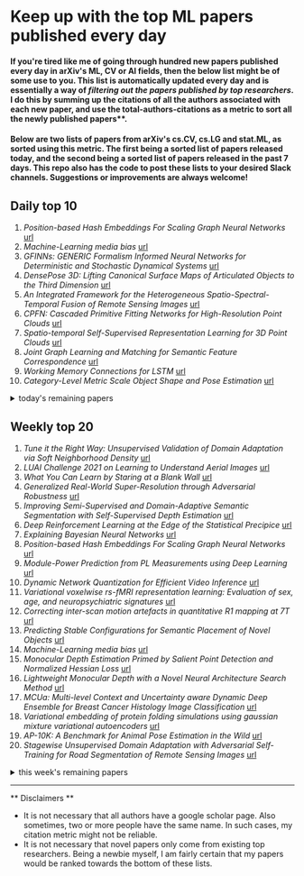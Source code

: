 # Keep up with the top ML papers published every day

#### If you're tired like me of going through hundred new papers published every day in arXiv's ML, CV or AI fields, then the below list might be of some use to you. This list is automatically updated every day and is essentially a way of *filtering out the papers published by top researchers*. I do this by summing up the citations of all the authors associated with each new paper, and use the total-authors-citations as a metric to sort all the newly published papers**. 

#### Below are two lists of papers from arXiv's cs.CV, cs.LG and stat.ML, as sorted using this metric. The first being a sorted list of papers released today, and the second being a sorted list of papers released in the past 7 days. This repo also has the code to post these lists to your desired Slack channels. Suggestions or improvements are always welcome!

## Daily top 10
1. *Position-based Hash Embeddings For Scaling Graph Neural Networks* [url](http://arxiv.org/abs/2109.00101v1)
2. *Machine-Learning media bias* [url](http://arxiv.org/abs/2109.00024v1)
3. *GFINNs: GENERIC Formalism Informed Neural Networks for Deterministic and Stochastic Dynamical Systems* [url](http://arxiv.org/abs/2109.00092v1)
4. *DensePose 3D: Lifting Canonical Surface Maps of Articulated Objects to the Third Dimension* [url](http://arxiv.org/abs/2109.00033v1)
5. *An Integrated Framework for the Heterogeneous Spatio-Spectral-Temporal Fusion of Remote Sensing Images* [url](http://arxiv.org/abs/2109.00400v1)
6. *CPFN: Cascaded Primitive Fitting Networks for High-Resolution Point Clouds* [url](http://arxiv.org/abs/2109.00113v1)
7. *Spatio-temporal Self-Supervised Representation Learning for 3D Point Clouds* [url](http://arxiv.org/abs/2109.00179v1)
8. *Joint Graph Learning and Matching for Semantic Feature Correspondence* [url](http://arxiv.org/abs/2109.00240v1)
9. *Working Memory Connections for LSTM* [url](http://arxiv.org/abs/2109.00020v1)
10. *Category-Level Metric Scale Object Shape and Pose Estimation* [url](http://arxiv.org/abs/2109.00326v1)
<details><summary>today's remaining papers</summary>
  <ol start=11>
    <li><i>A Survey of Exploration Methods in Reinforcement Learning</i> <a href="http://arxiv.org/abs/2109.00157v1">url</a></li>
    <li><i>It's not Rocket Science : Interpreting Figurative Language in Narratives</i> <a href="http://arxiv.org/abs/2109.00087v1">url</a></li>
    <li><i>Diverse Sample Generation: Pushing the Limit of Data-free Quantization</i> <a href="http://arxiv.org/abs/2109.00212v1">url</a></li>
    <li><i>You Only Hypothesize Once: Point Cloud Registration with Rotation-equivariant Descriptors</i> <a href="http://arxiv.org/abs/2109.00182v1">url</a></li>
    <li><i>Efficient Person Search: An Anchor-Free Approach</i> <a href="http://arxiv.org/abs/2109.00211v1">url</a></li>
    <li><i>Automatic non-invasive Cough Detection based on Accelerometer and Audio Signals</i> <a href="http://arxiv.org/abs/2109.00103v1">url</a></li>
    <li><i>Seeing Implicit Neural Representations as Fourier Series</i> <a href="http://arxiv.org/abs/2109.00249v1">url</a></li>
    <li><i>The University of California San Francisco Preoperative Diffuse Glioma (UCSF-PDGM) MRI Dataset</i> <a href="http://arxiv.org/abs/2109.00356v1">url</a></li>
    <li><i>Data-Driven Reduced-Order Modeling of Spatiotemporal Chaos with Neural Ordinary Differential Equations</i> <a href="http://arxiv.org/abs/2109.00060v1">url</a></li>
    <li><i>Perceptually Optimized Deep High-Dynamic-Range Image Tone Mapping</i> <a href="http://arxiv.org/abs/2109.00180v1">url</a></li>
    <li><i>Complexity Measures for Multi-objective Symbolic Regression</i> <a href="http://arxiv.org/abs/2109.00238v1">url</a></li>
    <li><i>Implicit Behavioral Cloning</i> <a href="http://arxiv.org/abs/2109.00137v1">url</a></li>
    <li><i>A Protection Method of Trained CNN Model Using Feature Maps Transformed With Secret Key From Unauthorized Access</i> <a href="http://arxiv.org/abs/2109.00224v1">url</a></li>
    <li><i>Task-Oriented Communication for Multi-Device Cooperative Edge Inference</i> <a href="http://arxiv.org/abs/2109.00172v1">url</a></li>
    <li><i>Asynchronous Federated Learning for Sensor Data with Concept Drift</i> <a href="http://arxiv.org/abs/2109.00151v1">url</a></li>
    <li><i>Looking at the whole picture: constrained unsupervised anomaly segmentation</i> <a href="http://arxiv.org/abs/2109.00482v1">url</a></li>
    <li><i>Eyes Tell All: Irregular Pupil Shapes Reveal GAN-generated Faces</i> <a href="http://arxiv.org/abs/2109.00162v1">url</a></li>
    <li><i>EVReflex: Dense Time-to-Impact Prediction for Event-based Obstacle Avoidance</i> <a href="http://arxiv.org/abs/2109.00405v1">url</a></li>
    <li><i>Scalable Spatiotemporally Varying Coefficient Modeling with Bayesian Kernelized Tensor Regression</i> <a href="http://arxiv.org/abs/2109.00046v1">url</a></li>
    <li><i>An Empirical Study on the Joint Impact of Feature Selection and Data Resampling on Imbalance Classification</i> <a href="http://arxiv.org/abs/2109.00201v1">url</a></li>
    <li><i>Exploring deep learning methods for recognizing rare diseases and their clinical manifestations from texts</i> <a href="http://arxiv.org/abs/2109.00343v1">url</a></li>
    <li><i>Boosting Cross-Lingual Transfer via Self-Learning with Uncertainty Estimation</i> <a href="http://arxiv.org/abs/2109.00194v1">url</a></li>
    <li><i>The emergence of a concept in shallow neural networks</i> <a href="http://arxiv.org/abs/2109.00454v1">url</a></li>
    <li><i>Adapted End-to-End Coreference Resolution System for Anaphoric Identities in Dialogues</i> <a href="http://arxiv.org/abs/2109.00185v1">url</a></li>
    <li><i>Common Objects in 3D: Large-Scale Learning and Evaluation of Real-life 3D Category Reconstruction</i> <a href="http://arxiv.org/abs/2109.00512v1">url</a></li>
    <li><i>The Second International Verification of Neural Networks Competition (VNN-COMP 2021): Summary and Results</i> <a href="http://arxiv.org/abs/2109.00498v1">url</a></li>
    <li><i>Architecture Aware Latency Constrained Sparse Neural Networks</i> <a href="http://arxiv.org/abs/2109.00170v1">url</a></li>
    <li><i>BVMatch: Lidar-based Place Recognition Using Bird's-eye View Images</i> <a href="http://arxiv.org/abs/2109.00317v1">url</a></li>
    <li><i>A Weight Initialization Based on the Linear Product Structure for Neural Networks</i> <a href="http://arxiv.org/abs/2109.00125v1">url</a></li>
    <li><i>Deep Dual Support Vector Data Description for Anomaly Detection on Attributed Networks</i> <a href="http://arxiv.org/abs/2109.00138v1">url</a></li>
    <li><i>EventPoint: Self-Supervised Local Descriptor Learning for Event Cameras</i> <a href="http://arxiv.org/abs/2109.00210v1">url</a></li>
    <li><i>Federated Reconnaissance: Efficient, Distributed, Class-Incremental Learning</i> <a href="http://arxiv.org/abs/2109.00150v1">url</a></li>
    <li><i>Sense representations for Portuguese: experiments with sense embeddings and deep neural language models</i> <a href="http://arxiv.org/abs/2109.00025v1">url</a></li>
    <li><i>Memory-Free Generative Replay For Class-Incremental Learning</i> <a href="http://arxiv.org/abs/2109.00328v1">url</a></li>
    <li><i>Uncertainty Quantified Deep Learning for Predicting Dice Coefficient of Digital Histopathology Image Segmentation</i> <a href="http://arxiv.org/abs/2109.00115v1">url</a></li>
    <li><i>FADE: FAir Double Ensemble Learning for Observable and Counterfactual Outcomes</i> <a href="http://arxiv.org/abs/2109.00173v1">url</a></li>
    <li><i>Quantized convolutional neural networks through the lens of partial differential equations</i> <a href="http://arxiv.org/abs/2109.00095v1">url</a></li>
    <li><i>The Impact of Reinitialization on Generalization in Convolutional Neural Networks</i> <a href="http://arxiv.org/abs/2109.00267v1">url</a></li>
    <li><i>ImageTBAD: A 3D Computed Tomography Angiography Image Dataset for Automatic Segmentation of Type-B Aortic Dissection</i> <a href="http://arxiv.org/abs/2109.00374v1">url</a></li>
    <li><i>Deep $\mathcal{L}^1$ Stochastic Optimal Control Policies for Planetary Soft-landing</i> <a href="http://arxiv.org/abs/2109.00183v1">url</a></li>
    <li><i>Position Masking for Improved Layout-Aware Document Understanding</i> <a href="http://arxiv.org/abs/2109.00442v1">url</a></li>
    <li><i>Spatio-Temporal Perturbations for Video Attribution</i> <a href="http://arxiv.org/abs/2109.00222v1">url</a></li>
    <li><i>Two-step Domain Adaptation for Mitosis Cell Detection in Histopathology Images</i> <a href="http://arxiv.org/abs/2109.00109v1">url</a></li>
    <li><i>Contrastive Multiview Coding with Electro-optics for SAR Semantic Segmentation</i> <a href="http://arxiv.org/abs/2109.00120v1">url</a></li>
    <li><i>MiniF2F: a cross-system benchmark for formal Olympiad-level mathematics</i> <a href="http://arxiv.org/abs/2109.00110v1">url</a></li>
    <li><i>Effectiveness of Deep Networks in NLP using BiDAF as an example architecture</i> <a href="http://arxiv.org/abs/2109.00074v1">url</a></li>
    <li><i>Online Dynamic Window (ODW) Assisted Two-stage LSTM Frameworks for Indoor Localization</i> <a href="http://arxiv.org/abs/2109.00126v1">url</a></li>
    <li><i>Towards Learning a Vocabulary of Visual Concepts and Operators using Deep Neural Networks</i> <a href="http://arxiv.org/abs/2109.00479v1">url</a></li>
    <li><i>Sparse to Dense Motion Transfer for Face Image Animation</i> <a href="http://arxiv.org/abs/2109.00471v1">url</a></li>
    <li><i>Bayesian data combination model with Gaussian process latent variable model for mixed observed variables under NMAR missingness</i> <a href="http://arxiv.org/abs/2109.00462v1">url</a></li>
    <li><i>A Weakly-Supervised Surface Crack Segmentation Method using Localisation with a Classifier and Thresholding</i> <a href="http://arxiv.org/abs/2109.00456v1">url</a></li>
    <li><i>Point Cloud Pre-training by Mixing and Disentangling</i> <a href="http://arxiv.org/abs/2109.00452v1">url</a></li>
    <li><i>Memory Based Video Scene Parsing</i> <a href="http://arxiv.org/abs/2109.00373v1">url</a></li>
    <li><i>Fairness based Multi-Preference Resource Allocation in Decentralised Open Markets</i> <a href="http://arxiv.org/abs/2109.00207v1">url</a></li>
    <li><i>Federated Learning: Issues in Medical Application</i> <a href="http://arxiv.org/abs/2109.00202v1">url</a></li>
    <li><i>Approximation Properties of Deep ReLU CNNs</i> <a href="http://arxiv.org/abs/2109.00190v1">url</a></li>
    <li><i>Problem Learning: Towards the Free Will of Machines</i> <a href="http://arxiv.org/abs/2109.00177v1">url</a></li>
    <li><i>DPA: Learning Robust Physical Adversarial Camouflages for Object Detectors</i> <a href="http://arxiv.org/abs/2109.00124v1">url</a></li>
    <li><i>Bio-inspired robot perception coupled with robot-modeled human perception</i> <a href="http://arxiv.org/abs/2109.00097v1">url</a></li>
    <li><i>Half-Space and Box Constraints as NUV Priors: First Results</i> <a href="http://arxiv.org/abs/2109.00036v1">url</a></li>
    <li><i>A survey on IQA</i> <a href="http://arxiv.org/abs/2109.00347v1">url</a></li>
  </ol>
</details>

## Weekly top 20
1. *Tune it the Right Way: Unsupervised Validation of Domain Adaptation via Soft Neighborhood Density* [url](http://arxiv.org/abs/2108.10860v1)
2. *LUAI Challenge 2021 on Learning to Understand Aerial Images* [url](http://arxiv.org/abs/2108.13246v1)
3. *What You Can Learn by Staring at a Blank Wall* [url](http://arxiv.org/abs/2108.13027v1)
4. *Generalized Real-World Super-Resolution through Adversarial Robustness* [url](http://arxiv.org/abs/2108.11505v1)
5. *Improving Semi-Supervised and Domain-Adaptive Semantic Segmentation with Self-Supervised Depth Estimation* [url](http://arxiv.org/abs/2108.12545v1)
6. *Deep Reinforcement Learning at the Edge of the Statistical Precipice* [url](http://arxiv.org/abs/2108.13264v1)
7. *Explaining Bayesian Neural Networks* [url](http://arxiv.org/abs/2108.10346v1)
8. *Position-based Hash Embeddings For Scaling Graph Neural Networks* [url](http://arxiv.org/abs/2109.00101v1)
9. *Module-Power Prediction from PL Measurements using Deep Learning* [url](http://arxiv.org/abs/2108.13640v1)
10. *Dynamic Network Quantization for Efficient Video Inference* [url](http://arxiv.org/abs/2108.10394v1)
11. *Variational voxelwise rs-fMRI representation learning: Evaluation of sex, age, and neuropsychiatric signatures* [url](http://arxiv.org/abs/2108.12756v1)
12. *Correcting inter-scan motion artefacts in quantitative R1 mapping at 7T* [url](http://arxiv.org/abs/2108.10943v1)
13. *Predicting Stable Configurations for Semantic Placement of Novel Objects* [url](http://arxiv.org/abs/2108.12062v1)
14. *Machine-Learning media bias* [url](http://arxiv.org/abs/2109.00024v1)
15. *Monocular Depth Estimation Primed by Salient Point Detection and Normalized Hessian Loss* [url](http://arxiv.org/abs/2108.11098v1)
16. *Lightweight Monocular Depth with a Novel Neural Architecture Search Method* [url](http://arxiv.org/abs/2108.11105v1)
17. *MCUa: Multi-level Context and Uncertainty aware Dynamic Deep Ensemble for Breast Cancer Histology Image Classification* [url](http://arxiv.org/abs/2108.10709v1)
18. *Variational embedding of protein folding simulations using gaussian mixture variational autoencoders* [url](http://arxiv.org/abs/2108.12493v1)
19. *AP-10K: A Benchmark for Animal Pose Estimation in the Wild* [url](http://arxiv.org/abs/2108.12617v1)
20. *Stagewise Unsupervised Domain Adaptation with Adversarial Self-Training for Road Segmentation of Remote Sensing Images* [url](http://arxiv.org/abs/2108.12611v1)
<details><summary>this week's remaining papers</summary>
  <ol start=21>
    <li><i>APS: Active Pretraining with Successor Features</i> <a href="http://arxiv.org/abs/2108.13956v1">url</a></li>
    <li><i>SreaMRAK a Streaming Multi-Resolution Adaptive Kernel Algorithm</i> <a href="http://arxiv.org/abs/2108.10411v1">url</a></li>
    <li><i>ShapeConv: Shape-aware Convolutional Layer for Indoor RGB-D Semantic Segmentation</i> <a href="http://arxiv.org/abs/2108.10528v1">url</a></li>
    <li><i>Simulating progressive intramural damage leading to aortic dissection using an operator-regression neural network</i> <a href="http://arxiv.org/abs/2108.11985v1">url</a></li>
    <li><i>SynthIA: A Synthetic Inversion Approximation for the Stokes Vector Fusing SDO and Hinode into a Virtual Observatory</i> <a href="http://arxiv.org/abs/2108.12421v1">url</a></li>
    <li><i>GFINNs: GENERIC Formalism Informed Neural Networks for Deterministic and Stochastic Dynamical Systems</i> <a href="http://arxiv.org/abs/2109.00092v1">url</a></li>
    <li><i>Learning Cross-modal Contrastive Features for Video Domain Adaptation</i> <a href="http://arxiv.org/abs/2108.11974v1">url</a></li>
    <li><i>Pruning with Compensation: Efficient Channel Pruning for Deep Convolutional Neural Networks</i> <a href="http://arxiv.org/abs/2108.13728v1">url</a></li>
    <li><i>Recall@k Surrogate Loss with Large Batches and Similarity Mixup</i> <a href="http://arxiv.org/abs/2108.11179v1">url</a></li>
    <li><i>Parallel Machine Learning for Forecasting the Dynamics of Complex Networks</i> <a href="http://arxiv.org/abs/2108.12129v1">url</a></li>
    <li><i>Glimpse-Attend-and-Explore: Self-Attention for Active Visual Exploration</i> <a href="http://arxiv.org/abs/2108.11717v1">url</a></li>
    <li><i>DensePose 3D: Lifting Canonical Surface Maps of Articulated Objects to the Third Dimension</i> <a href="http://arxiv.org/abs/2109.00033v1">url</a></li>
    <li><i>Efficient Visual Recognition with Deep Neural Networks: A Survey on Recent Advances and New Directions</i> <a href="http://arxiv.org/abs/2108.13055v1">url</a></li>
    <li><i>FOVEA: Foveated Image Magnification for Autonomous Navigation</i> <a href="http://arxiv.org/abs/2108.12102v1">url</a></li>
    <li><i>Bias Mitigated Learning from Differentially Private Synthetic Data: A Cautionary Tale</i> <a href="http://arxiv.org/abs/2108.10934v1">url</a></li>
    <li><i>An Integrated Framework for the Heterogeneous Spatio-Spectral-Temporal Fusion of Remote Sensing Images</i> <a href="http://arxiv.org/abs/2109.00400v1">url</a></li>
    <li><i>From One to Many: A Deep Learning Coincident Gravitational-Wave Search</i> <a href="http://arxiv.org/abs/2108.10715v1">url</a></li>
    <li><i>4-bit Quantization of LSTM-based Speech Recognition Models</i> <a href="http://arxiv.org/abs/2108.12074v1">url</a></li>
    <li><i>Learning Motion Priors for 4D Human Body Capture in 3D Scenes</i> <a href="http://arxiv.org/abs/2108.10399v1">url</a></li>
    <li><i>Graph-based Incident Aggregation for Large-Scale Online Service Systems</i> <a href="http://arxiv.org/abs/2108.12179v1">url</a></li>
    <li><i>Modeling the effect of the vaccination campaign on the Covid-19 pandemic</i> <a href="http://arxiv.org/abs/2108.13908v1">url</a></li>
    <li><i>Using Graph Neural Networks to model the performance of Deep Neural Networks</i> <a href="http://arxiv.org/abs/2108.12489v1">url</a></li>
    <li><i>NeRP: Implicit Neural Representation Learning with Prior Embedding for Sparsely Sampled Image Reconstruction</i> <a href="http://arxiv.org/abs/2108.10991v1">url</a></li>
    <li><i>SeeTheSeams: Localized Detection of Seam Carving based Image Forgery in Satellite Imagery</i> <a href="http://arxiv.org/abs/2108.12534v1">url</a></li>
    <li><i>Double Machine Learning for Partially Linear Mixed-Effects Models with Repeated Measurements</i> <a href="http://arxiv.org/abs/2108.13657v1">url</a></li>
    <li><i>When should agents explore?</i> <a href="http://arxiv.org/abs/2108.11811v1">url</a></li>
    <li><i>Finite-time System Identification and Adaptive Control in Autoregressive Exogenous Systems</i> <a href="http://arxiv.org/abs/2108.11959v1">url</a></li>
    <li><i>Fine-Grained Chemical Entity Typing with Multimodal Knowledge Representation</i> <a href="http://arxiv.org/abs/2108.12899v1">url</a></li>
    <li><i>L1-regularized neural ranking for risk stratification and its application to prediction of time to distant metastasis in luminal node negative chemotherapy naïve breast cancer patients</i> <a href="http://arxiv.org/abs/2108.10365v1">url</a></li>
    <li><i>Exploring and Improving Mobile Level Vision Transformers</i> <a href="http://arxiv.org/abs/2108.13015v1">url</a></li>
    <li><i>Analyzing and Mitigating Interference in Neural Architecture Search</i> <a href="http://arxiv.org/abs/2108.12821v1">url</a></li>
    <li><i>Towards Memory-Efficient Neural Networks via Multi-Level in situ Generation</i> <a href="http://arxiv.org/abs/2108.11430v1">url</a></li>
    <li><i>Improving Object Detection and Attribute Recognition by Feature Entanglement Reduction</i> <a href="http://arxiv.org/abs/2108.11501v1">url</a></li>
    <li><i>Multimodal Data Fusion in High-Dimensional Heterogeneous Datasets via Generative Models</i> <a href="http://arxiv.org/abs/2108.12445v1">url</a></li>
    <li><i>The Surprising Effectiveness of Visual Odometry Techniques for Embodied PointGoal Navigation</i> <a href="http://arxiv.org/abs/2108.11550v1">url</a></li>
    <li><i>sigmoidF1: A Smooth F1 Score Surrogate Loss for Multilabel Classification</i> <a href="http://arxiv.org/abs/2108.10566v1">url</a></li>
    <li><i>ETA Prediction with Graph Neural Networks in Google Maps</i> <a href="http://arxiv.org/abs/2108.11482v1">url</a></li>
    <li><i>Designing Rotationally Invariant Neural Networks from PDEs and Variational Methods</i> <a href="http://arxiv.org/abs/2108.13993v1">url</a></li>
    <li><i>CPFN: Cascaded Primitive Fitting Networks for High-Resolution Point Clouds</i> <a href="http://arxiv.org/abs/2109.00113v1">url</a></li>
    <li><i>Why Adversarial Reprogramming Works, When It Fails, and How to Tell the Difference</i> <a href="http://arxiv.org/abs/2108.11673v1">url</a></li>
    <li><i>Scene Synthesis via Uncertainty-Driven Attribute Synchronization</i> <a href="http://arxiv.org/abs/2108.13499v1">url</a></li>
    <li><i>Contrastive Mixup: Self- and Semi-Supervised learning for Tabular Domain</i> <a href="http://arxiv.org/abs/2108.12296v1">url</a></li>
    <li><i>High Fidelity Deep Learning-based MRI Reconstruction with Instance-wise Discriminative Feature Matching Loss</i> <a href="http://arxiv.org/abs/2108.12460v1">url</a></li>
    <li><i>Spatio-temporal Self-Supervised Representation Learning for 3D Point Clouds</i> <a href="http://arxiv.org/abs/2109.00179v1">url</a></li>
    <li><i>Multi-Task Self-Training for Learning General Representations</i> <a href="http://arxiv.org/abs/2108.11353v1">url</a></li>
    <li><i>Duo-SegNet: Adversarial Dual-Views for Semi-Supervised Medical Image Segmentation</i> <a href="http://arxiv.org/abs/2108.11154v1">url</a></li>
    <li><i>Whole Brain Vessel Graphs: A Dataset and Benchmark for Graph Learning and Neuroscience (VesselGraph)</i> <a href="http://arxiv.org/abs/2108.13233v1">url</a></li>
    <li><i>Layout-to-Image Translation with Double Pooling Generative Adversarial Networks</i> <a href="http://arxiv.org/abs/2108.12900v1">url</a></li>
    <li><i>MultiSiam: Self-supervised Multi-instance Siamese Representation Learning for Autonomous Driving</i> <a href="http://arxiv.org/abs/2108.12178v1">url</a></li>
    <li><i>Unsupervised Depth Completion with Calibrated Backprojection Layers</i> <a href="http://arxiv.org/abs/2108.10531v1">url</a></li>
    <li><i>From General to Specific: Informative Scene Graph Generation via Balance Adjustment</i> <a href="http://arxiv.org/abs/2108.13129v1">url</a></li>
    <li><i>OOWL500: Overcoming Dataset Collection Bias in the Wild</i> <a href="http://arxiv.org/abs/2108.10992v1">url</a></li>
    <li><i>Convergence Rates for Learning Linear Operators from Noisy Data</i> <a href="http://arxiv.org/abs/2108.12515v1">url</a></li>
    <li><i>Joint Graph Learning and Matching for Semantic Feature Correspondence</i> <a href="http://arxiv.org/abs/2109.00240v1">url</a></li>
    <li><i>A Closed Loop Gradient Descent Algorithm applied to Rosenbrock's function</i> <a href="http://arxiv.org/abs/2108.12883v1">url</a></li>
    <li><i>DQLEL: Deep Q-Learning for Energy-Optimized LoS/NLoS UWB Node Selection</i> <a href="http://arxiv.org/abs/2108.13157v1">url</a></li>
    <li><i>Adaptive Control of Differentially Private Linear Quadratic Systems</i> <a href="http://arxiv.org/abs/2108.11563v1">url</a></li>
    <li><i>Working Memory Connections for LSTM</i> <a href="http://arxiv.org/abs/2109.00020v1">url</a></li>
    <li><i>High performing ensemble of convolutional neural networks for insect pest image detection</i> <a href="http://arxiv.org/abs/2108.12539v1">url</a></li>
    <li><i>Multiple Hypothesis Testing Framework for Spatial Signals</i> <a href="http://arxiv.org/abs/2108.12314v1">url</a></li>
    <li><i>Out-of-Distribution Example Detection in Deep Neural Networks using Distance to Modelled Embedding</i> <a href="http://arxiv.org/abs/2108.10673v1">url</a></li>
    <li><i>Federated Learning for Open Banking</i> <a href="http://arxiv.org/abs/2108.10749v1">url</a></li>
    <li><i>Support-Set Based Cross-Supervision for Video Grounding</i> <a href="http://arxiv.org/abs/2108.10576v1">url</a></li>
    <li><i>Category-Level Metric Scale Object Shape and Pose Estimation</i> <a href="http://arxiv.org/abs/2109.00326v1">url</a></li>
    <li><i>Unit-Modulus Wireless Federated Learning Via Penalty Alternating Minimization</i> <a href="http://arxiv.org/abs/2108.13669v1">url</a></li>
    <li><i>Fast Rule-Based Clutter Detection in Automotive Radar Data</i> <a href="http://arxiv.org/abs/2108.12224v1">url</a></li>
    <li><i>3DStyleNet: Creating 3D Shapes with Geometric and Texture Style Variations</i> <a href="http://arxiv.org/abs/2108.12958v1">url</a></li>
    <li><i>Drop-DTW: Aligning Common Signal Between Sequences While Dropping Outliers</i> <a href="http://arxiv.org/abs/2108.11996v1">url</a></li>
    <li><i>A Survey of Exploration Methods in Reinforcement Learning</i> <a href="http://arxiv.org/abs/2109.00157v1">url</a></li>
    <li><i>Seminar Learning for Click-Level Weakly Supervised Semantic Segmentation</i> <a href="http://arxiv.org/abs/2108.13393v1">url</a></li>
    <li><i>Machine learning on DNA-encoded library count data using an uncertainty-aware probabilistic loss function</i> <a href="http://arxiv.org/abs/2108.12471v1">url</a></li>
    <li><i>A comparison of approaches to improve worst-case predictive model performance over patient subpopulations</i> <a href="http://arxiv.org/abs/2108.12250v1">url</a></li>
    <li><i>Probabilistic Modeling for Human Mesh Recovery</i> <a href="http://arxiv.org/abs/2108.11944v1">url</a></li>
    <li><i>DepthTrack : Unveiling the Power of RGBD Tracking</i> <a href="http://arxiv.org/abs/2108.13962v1">url</a></li>
    <li><i>Continual learning under domain transfer with sparse synaptic bursting</i> <a href="http://arxiv.org/abs/2108.12056v1">url</a></li>
    <li><i>Are socially-aware trajectory prediction models really socially-aware?</i> <a href="http://arxiv.org/abs/2108.10879v1">url</a></li>
    <li><i>One TTS Alignment To Rule Them All</i> <a href="http://arxiv.org/abs/2108.10447v1">url</a></li>
    <li><i>iDARTS: Improving DARTS by Node Normalization and Decorrelation Discretization</i> <a href="http://arxiv.org/abs/2108.11014v1">url</a></li>
    <li><i>Models In a Spelling Bee: Language Models Implicitly Learn the Character Composition of Tokens</i> <a href="http://arxiv.org/abs/2108.11193v1">url</a></li>
    <li><i>Understanding and Accelerating Neural Architecture Search with Training-Free and Theory-Grounded Metrics</i> <a href="http://arxiv.org/abs/2108.11939v1">url</a></li>
    <li><i>CoSEM: Contextual and Semantic Embedding for App Usage Prediction</i> <a href="http://arxiv.org/abs/2108.11561v1">url</a></li>
    <li><i>Efficient Out-of-Distribution Detection Using Latent Space of $β$-VAE for Cyber-Physical Systems</i> <a href="http://arxiv.org/abs/2108.11800v1">url</a></li>
    <li><i>Certifying One-Phase Technology-Assisted Reviews</i> <a href="http://arxiv.org/abs/2108.12746v1">url</a></li>
    <li><i>Predicting the Factuality of Reporting of News Media Using Observations About User Attention in Their YouTube Channels</i> <a href="http://arxiv.org/abs/2108.12519v1">url</a></li>
    <li><i>Deep 3D Mask Volume for View Synthesis of Dynamic Scenes</i> <a href="http://arxiv.org/abs/2108.13408v1">url</a></li>
    <li><i>Heredity-aware Child Face Image Generation with Latent Space Disentanglement</i> <a href="http://arxiv.org/abs/2108.11080v1">url</a></li>
    <li><i>A Multimodal Framework for Video Ads Understanding</i> <a href="http://arxiv.org/abs/2108.12868v1">url</a></li>
    <li><i>Robust Privacy-Preserving Motion Detection and Object Tracking in Encrypted Streaming Video</i> <a href="http://arxiv.org/abs/2108.13141v1">url</a></li>
    <li><i>Vector Transport Free Riemannian LBFGS for Optimization on Symmetric Positive Definite Matrix Manifolds</i> <a href="http://arxiv.org/abs/2108.11019v1">url</a></li>
    <li><i>It's not Rocket Science : Interpreting Figurative Language in Narratives</i> <a href="http://arxiv.org/abs/2109.00087v1">url</a></li>
    <li><i>Memory-Augmented Non-Local Attention for Video Super-Resolution</i> <a href="http://arxiv.org/abs/2108.11048v1">url</a></li>
    <li><i>CrossedWires: A Dataset of Syntactically Equivalent but Semantically Disparate Deep Learning Models</i> <a href="http://arxiv.org/abs/2108.12768v1">url</a></li>
    <li><i>Diverse Sample Generation: Pushing the Limit of Data-free Quantization</i> <a href="http://arxiv.org/abs/2109.00212v1">url</a></li>
    <li><i>Adversarially Robust One-class Novelty Detection</i> <a href="http://arxiv.org/abs/2108.11168v1">url</a></li>
    <li><i>Interpretable Propaganda Detection in News Articles</i> <a href="http://arxiv.org/abs/2108.12802v1">url</a></li>
    <li><i>Sketches for Time-Dependent Machine Learning</i> <a href="http://arxiv.org/abs/2108.11923v1">url</a></li>
    <li><i>Flow-Guided Video Inpainting with Scene Templates</i> <a href="http://arxiv.org/abs/2108.12845v1">url</a></li>
    <li><i>Learning to Give Checkable Answers with Prover-Verifier Games</i> <a href="http://arxiv.org/abs/2108.12099v1">url</a></li>
    <li><i>You Only Hypothesize Once: Point Cloud Registration with Rotation-equivariant Descriptors</i> <a href="http://arxiv.org/abs/2109.00182v1">url</a></li>
    <li><i>Heavy-tailed Streaming Statistical Estimation</i> <a href="http://arxiv.org/abs/2108.11483v1">url</a></li>
    <li><i>Efficient Person Search: An Anchor-Free Approach</i> <a href="http://arxiv.org/abs/2109.00211v1">url</a></li>
    <li><i>DAE-GAN: Dynamic Aspect-aware GAN for Text-to-Image Synthesis</i> <a href="http://arxiv.org/abs/2108.12141v1">url</a></li>
    <li><i>Data-driven Small-signal Modeling for Converter-based Power Systems</i> <a href="http://arxiv.org/abs/2108.13046v1">url</a></li>
    <li><i>Automatic non-invasive Cough Detection based on Accelerometer and Audio Signals</i> <a href="http://arxiv.org/abs/2109.00103v1">url</a></li>
    <li><i>DoGR: Disaggregated Gaussian Regression for Reproducible Analysis of Heterogeneous Data</i> <a href="http://arxiv.org/abs/2108.13581v1">url</a></li>
    <li><i>Beyond Model Extraction: Imitation Attack for Black-Box NLP APIs</i> <a href="http://arxiv.org/abs/2108.13873v1">url</a></li>
    <li><i>Tune It or Don't Use It: Benchmarking Data-Efficient Image Classification</i> <a href="http://arxiv.org/abs/2108.13122v1">url</a></li>
    <li><i>Lipschitz Continuity Guided Knowledge Distillation</i> <a href="http://arxiv.org/abs/2108.12905v1">url</a></li>
    <li><i>Generating Answer Candidates for Quizzes and Answer-Aware Question Generators</i> <a href="http://arxiv.org/abs/2108.12898v1">url</a></li>
    <li><i>Self-Calibrating Neural Radiance Fields</i> <a href="http://arxiv.org/abs/2108.13826v1">url</a></li>
    <li><i>imGHUM: Implicit Generative Models of 3D Human Shape and Articulated Pose</i> <a href="http://arxiv.org/abs/2108.10842v1">url</a></li>
    <li><i>Backdoor Attacks on Network Certification via Data Poisoning</i> <a href="http://arxiv.org/abs/2108.11299v1">url</a></li>
    <li><i>NGC: A Unified Framework for Learning with Open-World Noisy Data</i> <a href="http://arxiv.org/abs/2108.11035v1">url</a></li>
    <li><i>Seeing Implicit Neural Representations as Fourier Series</i> <a href="http://arxiv.org/abs/2109.00249v1">url</a></li>
    <li><i>Using a one dimensional parabolic model of the full-batch loss to estimate learning rates during training</i> <a href="http://arxiv.org/abs/2108.13880v1">url</a></li>
    <li><i>Interpreting Face Inference Models using Hierarchical Network Dissection</i> <a href="http://arxiv.org/abs/2108.10360v1">url</a></li>
    <li><i>CSG-Stump: A Learning Friendly CSG-Like Representation for Interpretable Shape Parsing</i> <a href="http://arxiv.org/abs/2108.11305v1">url</a></li>
    <li><i>A Scaling Law for Synthetic-to-Real Transfer: A Measure of Pre-Training</i> <a href="http://arxiv.org/abs/2108.11018v1">url</a></li>
    <li><i>Latent Space Energy-Based Model of Symbol-Vector Coupling for Text Generation and Classification</i> <a href="http://arxiv.org/abs/2108.11556v1">url</a></li>
    <li><i>Max-Utility Based Arm Selection Strategy For Sequential Query Recommendations</i> <a href="http://arxiv.org/abs/2108.13810v1">url</a></li>
    <li><i>Understanding of Kernels in CNN Models by Suppressing Irrelevant Visual Features in Images</i> <a href="http://arxiv.org/abs/2108.11054v1">url</a></li>
    <li><i>Fast Robust Tensor Principal Component Analysis via Fiber CUR Decomposition</i> <a href="http://arxiv.org/abs/2108.10448v1">url</a></li>
    <li><i>Discriminative Semantic Feature Pyramid Network with Guided Anchoring for Logo Detection</i> <a href="http://arxiv.org/abs/2108.13775v1">url</a></li>
    <li><i>Data-Free Evaluation of User Contributions in Federated Learning</i> <a href="http://arxiv.org/abs/2108.10623v1">url</a></li>
    <li><i>Provable Tensor-Train Format Tensor Completion by Riemannian Optimization</i> <a href="http://arxiv.org/abs/2108.12163v1">url</a></li>
    <li><i>SimVLM: Simple Visual Language Model Pretraining with Weak Supervision</i> <a href="http://arxiv.org/abs/2108.10904v1">url</a></li>
    <li><i>Temporal Knowledge Consistency for Unsupervised Visual Representation Learning</i> <a href="http://arxiv.org/abs/2108.10668v1">url</a></li>
    <li><i>DeepPanoContext: Panoramic 3D Scene Understanding with Holistic Scene Context Graph and Relation-based Optimization</i> <a href="http://arxiv.org/abs/2108.10743v1">url</a></li>
    <li><i>Auto-Parsing Network for Image Captioning and Visual Question Answering</i> <a href="http://arxiv.org/abs/2108.10568v1">url</a></li>
    <li><i>ISNet: Integrate Image-Level and Semantic-Level Context for Semantic Segmentation</i> <a href="http://arxiv.org/abs/2108.12382v1">url</a></li>
    <li><i>Benchmarking high-fidelity pedestrian tracking systems for research, real-time monitoring and crowd control</i> <a href="http://arxiv.org/abs/2108.11719v1">url</a></li>
    <li><i>The University of California San Francisco Preoperative Diffuse Glioma (UCSF-PDGM) MRI Dataset</i> <a href="http://arxiv.org/abs/2109.00356v1">url</a></li>
    <li><i>Maneuver Identification Challenge</i> <a href="http://arxiv.org/abs/2108.11503v1">url</a></li>
    <li><i>Understanding the Generalization of Adam in Learning Neural Networks with Proper Regularization</i> <a href="http://arxiv.org/abs/2108.11371v1">url</a></li>
    <li><i>Field-Guide-Inspired Zero-Shot Learning</i> <a href="http://arxiv.org/abs/2108.10967v1">url</a></li>
    <li><i>Automatic Feature Highlighting in Noisy RES Data With CycleGAN</i> <a href="http://arxiv.org/abs/2108.11283v1">url</a></li>
    <li><i>Calibrating Class Activation Maps for Long-Tailed Visual Recognition</i> <a href="http://arxiv.org/abs/2108.12757v1">url</a></li>
    <li><i>Learning Effective and Efficient Embedding via an Adaptively-Masked Twins-based Layer</i> <a href="http://arxiv.org/abs/2108.11513v1">url</a></li>
    <li><i>Understanding the Basis of Graph Convolutional Neural Networks via an Intuitive Matched Filtering Approach</i> <a href="http://arxiv.org/abs/2108.10751v1">url</a></li>
    <li><i>TIMo -- A Dataset for Indoor Building Monitoring with a Time-of-Flight Camera</i> <a href="http://arxiv.org/abs/2108.12196v1">url</a></li>
    <li><i>Simultaneous Nuclear Instance and Layer Segmentation in Oral Epithelial Dysplasia</i> <a href="http://arxiv.org/abs/2108.13904v1">url</a></li>
    <li><i>Auxiliary Task Update Decomposition: The Good, The Bad and The Neutral</i> <a href="http://arxiv.org/abs/2108.11346v1">url</a></li>
    <li><i>Predicting Road Flooding Risk with Machine Learning Approaches Using Crowdsourced Reports and Fine-grained Traffic Data</i> <a href="http://arxiv.org/abs/2108.13265v1">url</a></li>
    <li><i>Integrated Decision and Control at Multi-Lane Intersections with Mixed Traffic Flow</i> <a href="http://arxiv.org/abs/2108.13038v1">url</a></li>
    <li><i>Machine Unlearning of Features and Labels</i> <a href="http://arxiv.org/abs/2108.11577v1">url</a></li>
    <li><i>Semantically Coherent Out-of-Distribution Detection</i> <a href="http://arxiv.org/abs/2108.11941v1">url</a></li>
    <li><i>Equine Pain Behavior Classification via Self-Supervised Disentangled Pose Representation</i> <a href="http://arxiv.org/abs/2108.13258v1">url</a></li>
    <li><i>A generative adversarial approach to facilitate archival-quality histopathologic diagnoses from frozen tissue sections</i> <a href="http://arxiv.org/abs/2108.10550v1">url</a></li>
    <li><i>DoWhy: Addressing Challenges in Expressing and Validating Causal Assumptions</i> <a href="http://arxiv.org/abs/2108.13518v1">url</a></li>
    <li><i>Model-based Chance-Constrained Reinforcement Learning via Separated Proportional-Integral Lagrangian</i> <a href="http://arxiv.org/abs/2108.11623v1">url</a></li>
    <li><i>SASRA: Semantically-aware Spatio-temporal Reasoning Agent for Vision-and-Language Navigation in Continuous Environments</i> <a href="http://arxiv.org/abs/2108.11945v1">url</a></li>
    <li><i>Deep Reinforcement Learning in Computer Vision: A Comprehensive Survey</i> <a href="http://arxiv.org/abs/2108.11510v1">url</a></li>
    <li><i>Self-balanced Learning For Domain Generalization</i> <a href="http://arxiv.org/abs/2108.13597v1">url</a></li>
    <li><i>CDCGen: Cross-Domain Conditional Generation via Normalizing Flows and Adversarial Training</i> <a href="http://arxiv.org/abs/2108.11368v1">url</a></li>
    <li><i>Approximate Bayesian Optimisation for Neural Networks</i> <a href="http://arxiv.org/abs/2108.12461v1">url</a></li>
    <li><i>Geometry Based Machining Feature Retrieval with Inductive Transfer Learning</i> <a href="http://arxiv.org/abs/2108.11838v1">url</a></li>
    <li><i>Making Higher Order MOT Scalable: An Efficient Approximate Solver for Lifted Disjoint Paths</i> <a href="http://arxiv.org/abs/2108.10606v1">url</a></li>
    <li><i>Is First Person Vision Challenging for Object Tracking?</i> <a href="http://arxiv.org/abs/2108.13665v1">url</a></li>
    <li><i>Learning From Long-Tailed Data With Noisy Labels</i> <a href="http://arxiv.org/abs/2108.11096v1">url</a></li>
    <li><i>Data-Driven Reduced-Order Modeling of Spatiotemporal Chaos with Neural Ordinary Differential Equations</i> <a href="http://arxiv.org/abs/2109.00060v1">url</a></li>
    <li><i>Perceptually Optimized Deep High-Dynamic-Range Image Tone Mapping</i> <a href="http://arxiv.org/abs/2109.00180v1">url</a></li>
    <li><i>When are Deep Networks really better than Random Forests at small sample sizes?</i> <a href="http://arxiv.org/abs/2108.13637v1">url</a></li>
    <li><i>Medical SANSformers: Training self-supervised transformers without attention for Electronic Medical Records</i> <a href="http://arxiv.org/abs/2108.13672v1">url</a></li>
    <li><i>Searching for Two-Stream Models in Multivariate Space for Video Recognition</i> <a href="http://arxiv.org/abs/2108.12957v1">url</a></li>
    <li><i>InSeGAN: A Generative Approach to Segmenting Identical Instances in Depth Images</i> <a href="http://arxiv.org/abs/2108.13865v1">url</a></li>
    <li><i>Uncertainty Quantification of the 4th kind; optimal posterior accuracy-uncertainty tradeoff with the minimum enclosing ball</i> <a href="http://arxiv.org/abs/2108.10517v1">url</a></li>
    <li><i>Full-Cycle Energy Consumption Benchmark for Low-Carbon Computer Vision</i> <a href="http://arxiv.org/abs/2108.13465v1">url</a></li>
    <li><i>OARnet: Automated organs-at-risk delineation in Head and Neck CT images</i> <a href="http://arxiv.org/abs/2108.13987v1">url</a></li>
    <li><i>NeuroCartography: Scalable Automatic Visual Summarization of Concepts in Deep Neural Networks</i> <a href="http://arxiv.org/abs/2108.12931v1">url</a></li>
    <li><i>Rapidly and accurately estimating brain strain and strain rate across head impact types with transfer learning and data fusion</i> <a href="http://arxiv.org/abs/2108.13577v1">url</a></li>
    <li><i>Approximating Pandora's Box with Correlations</i> <a href="http://arxiv.org/abs/2108.12976v1">url</a></li>
    <li><i>Font Completion and Manipulation by Cycling Between Multi-Modality Representations</i> <a href="http://arxiv.org/abs/2108.12965v1">url</a></li>
    <li><i>Training a discrete variational autoencoder for generative chemistry and drug design on a quantum annealer</i> <a href="http://arxiv.org/abs/2108.11644v1">url</a></li>
    <li><i>Bag of Tricks for Training Deeper Graph Neural Networks: A Comprehensive Benchmark Study</i> <a href="http://arxiv.org/abs/2108.10521v1">url</a></li>
    <li><i>Improving callsign recognition with air-surveillance data in air-traffic communication</i> <a href="http://arxiv.org/abs/2108.12156v1">url</a></li>
    <li><i>Grammar Based Identification Of Speaker Role For Improving ATCO And Pilot ASR</i> <a href="http://arxiv.org/abs/2108.12175v1">url</a></li>
    <li><i>Clustering of Pain Dynamics in Sickle Cell Disease from Sparse, Uneven Samples</i> <a href="http://arxiv.org/abs/2108.13963v1">url</a></li>
    <li><i>Multi-Channel Transformer Transducer for Speech Recognition</i> <a href="http://arxiv.org/abs/2108.12953v1">url</a></li>
    <li><i>Complexity Measures for Multi-objective Symbolic Regression</i> <a href="http://arxiv.org/abs/2109.00238v1">url</a></li>
    <li><i>Deep Learning of Transferable MIMO Channel Modes for 6G V2X Communications</i> <a href="http://arxiv.org/abs/2108.13831v1">url</a></li>
    <li><i>Machine Learning for Discovering Effective Interaction Kernels between Celestial Bodies from Ephemerides</i> <a href="http://arxiv.org/abs/2108.11894v1">url</a></li>
    <li><i>Disentangling ODE parameters from dynamics in VAEs</i> <a href="http://arxiv.org/abs/2108.11684v1">url</a></li>
    <li><i>Active Inference for Stochastic Control</i> <a href="http://arxiv.org/abs/2108.12245v1">url</a></li>
    <li><i>Physical Adversarial Attacks on an Aerial Imagery Object Detector</i> <a href="http://arxiv.org/abs/2108.11765v1">url</a></li>
    <li><i>ML-based IoT Malware Detection Under Adversarial Settings: A Systematic Evaluation</i> <a href="http://arxiv.org/abs/2108.13373v1">url</a></li>
    <li><i>Implicit Behavioral Cloning</i> <a href="http://arxiv.org/abs/2109.00137v1">url</a></li>
    <li><i>Anomaly Detection of Defect using Energy of Point Pattern Features within Random Finite Set Framework</i> <a href="http://arxiv.org/abs/2108.12159v1">url</a></li>
    <li><i>Towards Self-Explainable Graph Neural Network</i> <a href="http://arxiv.org/abs/2108.12055v1">url</a></li>
    <li><i>Modeling Item Response Theory with Stochastic Variational Inference</i> <a href="http://arxiv.org/abs/2108.11579v1">url</a></li>
    <li><i>Lossless Image Compression Using a Multi-Scale Progressive Statistical Model</i> <a href="http://arxiv.org/abs/2108.10551v1">url</a></li>
    <li><i>Adaptive shot allocation for fast convergence in variational quantum algorithms</i> <a href="http://arxiv.org/abs/2108.10434v1">url</a></li>
    <li><i>Opportunistic Emulation of Computationally Expensive Simulations via Deep Learning</i> <a href="http://arxiv.org/abs/2108.11057v1">url</a></li>
    <li><i>Demystifying Drug Repurposing Domain Comprehension with Knowledge Graph Embedding</i> <a href="http://arxiv.org/abs/2108.13051v1">url</a></li>
    <li><i>WALNUT: A Benchmark on Weakly Supervised Learning for Natural Language Understanding</i> <a href="http://arxiv.org/abs/2108.12603v1">url</a></li>
    <li><i>Learning JPEG Compression Artifacts for Image Manipulation Detection and Localization</i> <a href="http://arxiv.org/abs/2108.12947v1">url</a></li>
    <li><i>The staircase property: How hierarchical structure can guide deep learning</i> <a href="http://arxiv.org/abs/2108.10573v1">url</a></li>
    <li><i>PocketNet: Extreme Lightweight Face Recognition Network using Neural Architecture Search and Multi-Step Knowledge Distillation</i> <a href="http://arxiv.org/abs/2108.10710v1">url</a></li>
    <li><i>Power-Based Attacks on Spatial DNN Accelerators</i> <a href="http://arxiv.org/abs/2108.12579v1">url</a></li>
    <li><i>ScatSimCLR: self-supervised contrastive learning with pretext task regularization for small-scale datasets</i> <a href="http://arxiv.org/abs/2108.13939v1">url</a></li>
    <li><i>Characterizing Malicious URL Campaigns</i> <a href="http://arxiv.org/abs/2108.12726v1">url</a></li>
    <li><i>Enabling SQL-based Training Data Debugging for Federated Learning</i> <a href="http://arxiv.org/abs/2108.11884v1">url</a></li>
    <li><i>To tune or not to tune? An Approach for Recommending Important Hyperparameters</i> <a href="http://arxiv.org/abs/2108.13066v1">url</a></li>
    <li><i>Extracting Stochastic Governing Laws by Nonlocal Kramers-Moyal Formulas</i> <a href="http://arxiv.org/abs/2108.12570v1">url</a></li>
    <li><i>FAST-PCA: A Fast and Exact Algorithm for Distributed Principal Component Analysis</i> <a href="http://arxiv.org/abs/2108.12373v1">url</a></li>
    <li><i>On the impact of using X-ray energy response imagery for object detection via Convolutional Neural Networks</i> <a href="http://arxiv.org/abs/2108.12505v1">url</a></li>
    <li><i>A Guide to Reproducible Research in Signal Processing and Machine Learning</i> <a href="http://arxiv.org/abs/2108.12383v1">url</a></li>
    <li><i>Lightweight Self-Attentive Sequential Recommendation</i> <a href="http://arxiv.org/abs/2108.11333v1">url</a></li>
    <li><i>VisGraphNet: a complex network interpretation of convolutional neural features</i> <a href="http://arxiv.org/abs/2108.12490v1">url</a></li>
    <li><i>Inductive Matrix Completion Using Graph Autoencoder</i> <a href="http://arxiv.org/abs/2108.11124v1">url</a></li>
    <li><i>QACE: Asking Questions to Evaluate an Image Caption</i> <a href="http://arxiv.org/abs/2108.12560v1">url</a></li>
    <li><i>Noisy Labels for Weakly Supervised Gamma Hadron Classification</i> <a href="http://arxiv.org/abs/2108.13396v1">url</a></li>
    <li><i>A Protection Method of Trained CNN Model Using Feature Maps Transformed With Secret Key From Unauthorized Access</i> <a href="http://arxiv.org/abs/2109.00224v1">url</a></li>
    <li><i>Spike time displacement based error backpropagation in convolutional spiking neural networks</i> <a href="http://arxiv.org/abs/2108.13621v1">url</a></li>
    <li><i>Neural HMMs are all you need (for high-quality attention-free TTS)</i> <a href="http://arxiv.org/abs/2108.13320v1">url</a></li>
    <li><i>Integrated Speech and Gesture Synthesis</i> <a href="http://arxiv.org/abs/2108.11436v1">url</a></li>
    <li><i>Communication-Computation Efficient Device-Edge Co-Inference via AutoML</i> <a href="http://arxiv.org/abs/2108.13009v1">url</a></li>
    <li><i>Task-Oriented Communication for Multi-Device Cooperative Edge Inference</i> <a href="http://arxiv.org/abs/2109.00172v1">url</a></li>
    <li><i>Federated Learning for Privacy-Preserving Open Innovation Future on Digital Health</i> <a href="http://arxiv.org/abs/2108.10761v1">url</a></li>
    <li><i>What do pre-trained code models know about code?</i> <a href="http://arxiv.org/abs/2108.11308v1">url</a></li>
    <li><i>Subgoal Search For Complex Reasoning Tasks</i> <a href="http://arxiv.org/abs/2108.11204v1">url</a></li>
    <li><i>Federated Learning for UAV Swarms Under Class Imbalance and Power Consumption Constraints</i> <a href="http://arxiv.org/abs/2108.10748v1">url</a></li>
    <li><i>Enel: Context-Aware Dynamic Scaling of Distributed Dataflow Jobs using Graph Propagation</i> <a href="http://arxiv.org/abs/2108.12211v1">url</a></li>
    <li><i>Unsupervised Reservoir Computing for Solving Ordinary Differential Equations</i> <a href="http://arxiv.org/abs/2108.11417v1">url</a></li>
    <li><i>Learning primal-dual sparse kernel machines</i> <a href="http://arxiv.org/abs/2108.12199v1">url</a></li>
    <li><i>Uncertainty quantification for multiclass data description</i> <a href="http://arxiv.org/abs/2108.12857v1">url</a></li>
    <li><i>Combining chest X-rays and EHR data using machine learning to diagnose acute respiratory failure</i> <a href="http://arxiv.org/abs/2108.12530v1">url</a></li>
    <li><i>Differentiable Convolution Search for Point Cloud Processing</i> <a href="http://arxiv.org/abs/2108.12856v1">url</a></li>
    <li><i>Attentive Rotation Invariant Convolution for Point Cloud-based Large Scale Place Recognition</i> <a href="http://arxiv.org/abs/2108.12790v1">url</a></li>
    <li><i>Predicting Census Survey Response Rates via Interpretable Nonparametric Additive Models with Structured Interactions</i> <a href="http://arxiv.org/abs/2108.11328v1">url</a></li>
    <li><i>On the Effectiveness of Genetic Operations in Symbolic Regression</i> <a href="http://arxiv.org/abs/2108.10661v1">url</a></li>
    <li><i>Adversarial Robustness of Deep Learning: Theory, Algorithms, and Applications</i> <a href="http://arxiv.org/abs/2108.10451v1">url</a></li>
    <li><i>Using Neighborhood Context to Improve Information Extraction from Visual Documents Captured on Mobile Phones</i> <a href="http://arxiv.org/abs/2108.10395v1">url</a></li>
    <li><i>Phy-Q: A Benchmark for Physical Reasoning</i> <a href="http://arxiv.org/abs/2108.13696v1">url</a></li>
    <li><i>Quantization of Generative Adversarial Networks for Efficient Inference: a Methodological Study</i> <a href="http://arxiv.org/abs/2108.13996v1">url</a></li>
    <li><i>Lizard: A Large-Scale Dataset for Colonic Nuclear Instance Segmentation and Classification</i> <a href="http://arxiv.org/abs/2108.11195v1">url</a></li>
    <li><i>SketchLattice: Latticed Representation for Sketch Manipulation</i> <a href="http://arxiv.org/abs/2108.11636v1">url</a></li>
    <li><i>A Unifying Theory of Thompson Sampling for Continuous Risk-Averse Bandits</i> <a href="http://arxiv.org/abs/2108.11345v1">url</a></li>
    <li><i>Measurement of Hybrid Rocket Solid Fuel Regression Rate for a Slab Burner using Deep Learning</i> <a href="http://arxiv.org/abs/2108.11276v1">url</a></li>
    <li><i>Cross-Lingual Text Classification of Transliterated Hindi and Malayalam</i> <a href="http://arxiv.org/abs/2108.13620v1">url</a></li>
    <li><i>Interpretable deep-learning models to help achieve the Sustainable Development Goals</i> <a href="http://arxiv.org/abs/2108.10744v1">url</a></li>
    <li><i>Asynchronous Federated Learning for Sensor Data with Concept Drift</i> <a href="http://arxiv.org/abs/2109.00151v1">url</a></li>
    <li><i>EncoderMI: Membership Inference against Pre-trained Encoders in Contrastive Learning</i> <a href="http://arxiv.org/abs/2108.11023v1">url</a></li>
    <li><i>Looking at the whole picture: constrained unsupervised anomaly segmentation</i> <a href="http://arxiv.org/abs/2109.00482v1">url</a></li>
    <li><i>SOMTimeS: Self Organizing Maps for Time Series Clustering and its Application to Serious Illness Conversations</i> <a href="http://arxiv.org/abs/2108.11523v1">url</a></li>
    <li><i>Superpixel-guided Discriminative Low-rank Representation of Hyperspectral Images for Classification</i> <a href="http://arxiv.org/abs/2108.11172v1">url</a></li>
    <li><i>Robust High-Resolution Video Matting with Temporal Guidance</i> <a href="http://arxiv.org/abs/2108.11515v1">url</a></li>
    <li><i>GroupFormer: Group Activity Recognition with Clustered Spatial-Temporal Transformer</i> <a href="http://arxiv.org/abs/2108.12630v1">url</a></li>
    <li><i>Occlusion-robust Visual Markerless Bone Tracking for Computer-Assisted Orthopaedic Surgery</i> <a href="http://arxiv.org/abs/2108.10608v1">url</a></li>
    <li><i>Group-Aware Graph Neural Network for Nationwide City Air Quality Forecasting</i> <a href="http://arxiv.org/abs/2108.12238v1">url</a></li>
    <li><i>Eyes Tell All: Irregular Pupil Shapes Reveal GAN-generated Faces</i> <a href="http://arxiv.org/abs/2109.00162v1">url</a></li>
    <li><i>An FEA surrogate model with Boundary Oriented Graph Embedding approach</i> <a href="http://arxiv.org/abs/2108.13509v1">url</a></li>
    <li><i>Disentanglement Analysis with Partial Information Decomposition</i> <a href="http://arxiv.org/abs/2108.13753v1">url</a></li>
    <li><i>Multiscale Spatio-Temporal Graph Neural Networks for 3D Skeleton-Based Motion Prediction</i> <a href="http://arxiv.org/abs/2108.11244v1">url</a></li>
    <li><i>PACE: Posthoc Architecture-Agnostic Concept Extractor for Explaining CNNs</i> <a href="http://arxiv.org/abs/2108.13828v1">url</a></li>
    <li><i>EVReflex: Dense Time-to-Impact Prediction for Event-based Obstacle Avoidance</i> <a href="http://arxiv.org/abs/2109.00405v1">url</a></li>
    <li><i>Deep Reinforcement Learning for Wireless Resource Allocation Using Buffer State Information</i> <a href="http://arxiv.org/abs/2108.12198v1">url</a></li>
    <li><i>Generalize then Adapt: Source-Free Domain Adaptive Semantic Segmentation</i> <a href="http://arxiv.org/abs/2108.11249v1">url</a></li>
    <li><i>Feature Analysis for ML-based IIoT Intrusion Detection</i> <a href="http://arxiv.org/abs/2108.12732v1">url</a></li>
    <li><i>Feature Extraction for Machine Learning-based Intrusion Detection in IoT Networks</i> <a href="http://arxiv.org/abs/2108.12722v1">url</a></li>
    <li><i>Mitigation of Diachronic Bias in Fake News Detection Dataset</i> <a href="http://arxiv.org/abs/2108.12601v1">url</a></li>
    <li><i>MEDIC: A Multi-Task Learning Dataset for Disaster Image Classification</i> <a href="http://arxiv.org/abs/2108.12828v1">url</a></li>
    <li><i>Leveraging Transprecision Computing for Machine Vision Applications at the Edge</i> <a href="http://arxiv.org/abs/2108.12914v1">url</a></li>
    <li><i>StackGAN: Facial Image Generation Optimizations</i> <a href="http://arxiv.org/abs/2108.13290v1">url</a></li>
    <li><i>Detection and Continual Learning of Novel Face Presentation Attacks</i> <a href="http://arxiv.org/abs/2108.12081v1">url</a></li>
    <li><i>Subgradient methods near active manifolds: saddle point avoidance, local convergence, and asymptotic normality</i> <a href="http://arxiv.org/abs/2108.11832v1">url</a></li>
    <li><i>Fully Non-Homogeneous Atmospheric Scattering Modeling with Convolutional Neural Networks for Single Image Dehazing</i> <a href="http://arxiv.org/abs/2108.11292v1">url</a></li>
    <li><i>Improving the Reliability of Semantic Segmentation of Medical Images by Uncertainty Modeling with Bayesian Deep Networks and Curriculum Learning</i> <a href="http://arxiv.org/abs/2108.11693v1">url</a></li>
    <li><i>Clustering acoustic emission data streams with sequentially appearing clusters using mixture models</i> <a href="http://arxiv.org/abs/2108.11211v1">url</a></li>
    <li><i>Reinforcement Learning based Condition-oriented Maintenance Scheduling for Flow Line Systems</i> <a href="http://arxiv.org/abs/2108.12298v1">url</a></li>
    <li><i>Lifelong Infinite Mixture Model Based on Knowledge-Driven Dirichlet Process</i> <a href="http://arxiv.org/abs/2108.12278v1">url</a></li>
    <li><i>DropAttack: A Masked Weight Adversarial Training Method to Improve Generalization of Neural Networks</i> <a href="http://arxiv.org/abs/2108.12805v1">url</a></li>
    <li><i>Scalable Spatiotemporally Varying Coefficient Modeling with Bayesian Kernelized Tensor Regression</i> <a href="http://arxiv.org/abs/2109.00046v1">url</a></li>
    <li><i>Predicting Vehicles' Longitudinal Trajectories and Lane Changes on Highway On-Ramps</i> <a href="http://arxiv.org/abs/2108.10397v1">url</a></li>
    <li><i>A spatio-temporal LSTM model to forecast across multiple temporal and spatial scales</i> <a href="http://arxiv.org/abs/2108.11875v1">url</a></li>
    <li><i>Estimation of Air Pollution with Remote Sensing Data: Revealing Greenhouse Gas Emissions from Space</i> <a href="http://arxiv.org/abs/2108.13902v1">url</a></li>
    <li><i>Harms of Gender Exclusivity and Challenges in Non-Binary Representation in Language Technologies</i> <a href="http://arxiv.org/abs/2108.12084v1">url</a></li>
    <li><i>Shatter: An Efficient Transformer Encoder with Single-Headed Self-Attention and Relative Sequence Partitioning</i> <a href="http://arxiv.org/abs/2108.13032v1">url</a></li>
    <li><i>The Application of Convolutional Neural Networks for Tomographic Reconstruction of Hyperspectral Images</i> <a href="http://arxiv.org/abs/2108.13458v1">url</a></li>
    <li><i>Graph-LDA: Graph Structure Priors to Improve the Accuracy in Few-Shot Classification</i> <a href="http://arxiv.org/abs/2108.10427v1">url</a></li>
    <li><i>Real-Time Monocular Human Depth Estimation and Segmentation on Embedded Systems</i> <a href="http://arxiv.org/abs/2108.10506v1">url</a></li>
    <li><i>Inducing Semantic Grouping of Latent Concepts for Explanations: An Ante-Hoc Approach</i> <a href="http://arxiv.org/abs/2108.11761v1">url</a></li>
    <li><i>Master memory function for delay-based reservoir computers with single-variable dynamics</i> <a href="http://arxiv.org/abs/2108.12643v1">url</a></li>
    <li><i>Multiple imputation and test-wise deletion for causal discovery with incomplete cohort data</i> <a href="http://arxiv.org/abs/2108.13331v1">url</a></li>
    <li><i>An Underwater Image Semantic Segmentation Method Focusing on Boundaries and a Real Underwater Scene Semantic Segmentation Dataset</i> <a href="http://arxiv.org/abs/2108.11727v1">url</a></li>
    <li><i>An Empirical Study on the Joint Impact of Feature Selection and Data Resampling on Imbalance Classification</i> <a href="http://arxiv.org/abs/2109.00201v1">url</a></li>
    <li><i>BioFors: A Large Biomedical Image Forensics Dataset</i> <a href="http://arxiv.org/abs/2108.12961v1">url</a></li>
    <li><i>ParamCrop: Parametric Cubic Cropping for Video Contrastive Learning</i> <a href="http://arxiv.org/abs/2108.10501v1">url</a></li>
    <li><i>A Perceptually-Validated Metric for Crowd Trajectory Quality Evaluation</i> <a href="http://arxiv.org/abs/2108.12346v1">url</a></li>
    <li><i>Pooling Architecture Search for Graph Classification</i> <a href="http://arxiv.org/abs/2108.10587v1">url</a></li>
    <li><i>Robustness Disparities in Commercial Face Detection</i> <a href="http://arxiv.org/abs/2108.12508v1">url</a></li>
    <li><i>FedKD: Communication Efficient Federated Learning via Knowledge Distillation</i> <a href="http://arxiv.org/abs/2108.13323v1">url</a></li>
    <li><i>Semi-Supervised Exaggeration Detection of Health Science Press Releases</i> <a href="http://arxiv.org/abs/2108.13493v1">url</a></li>
    <li><i>Unsupervised domain adaptation for clinician pose estimation and instance segmentation in the OR</i> <a href="http://arxiv.org/abs/2108.11801v1">url</a></li>
    <li><i>Robust Risk-Aware Reinforcement Learning</i> <a href="http://arxiv.org/abs/2108.10403v1">url</a></li>
    <li><i>GRIM: A General, Real-Time Deep Learning Inference Framework for Mobile Devices based on Fine-Grained Structured Weight Sparsity</i> <a href="http://arxiv.org/abs/2108.11033v1">url</a></li>
    <li><i>On the use of test smells for prediction of flaky tests</i> <a href="http://arxiv.org/abs/2108.11781v1">url</a></li>
    <li><i>Exploring deep learning methods for recognizing rare diseases and their clinical manifestations from texts</i> <a href="http://arxiv.org/abs/2109.00343v1">url</a></li>
    <li><i>Physics-Informed Deep Learning: A Promising Technique for System Reliability Assessment</i> <a href="http://arxiv.org/abs/2108.10828v1">url</a></li>
    <li><i>Quantum Machine Learning for Health State Diagnosis and Prognostics</i> <a href="http://arxiv.org/abs/2108.12265v1">url</a></li>
    <li><i>Boosting Cross-Lingual Transfer via Self-Learning with Uncertainty Estimation</i> <a href="http://arxiv.org/abs/2109.00194v1">url</a></li>
    <li><i>The emergence of a concept in shallow neural networks</i> <a href="http://arxiv.org/abs/2109.00454v1">url</a></li>
    <li><i>Spatio-Temporal Graph Contrastive Learning</i> <a href="http://arxiv.org/abs/2108.11873v1">url</a></li>
    <li><i>Classification of Emotions and Evaluation of Customer Satisfaction from Speech in Real World Acoustic Environments</i> <a href="http://arxiv.org/abs/2108.11981v1">url</a></li>
    <li><i>Adapted End-to-End Coreference Resolution System for Anaphoric Identities in Dialogues</i> <a href="http://arxiv.org/abs/2109.00185v1">url</a></li>
    <li><i>Deep Dive into Semi-Supervised ELBO for Improving Classification Performance</i> <a href="http://arxiv.org/abs/2108.12734v1">url</a></li>
    <li><i>A QuadTree Image Representation for Computational Pathology</i> <a href="http://arxiv.org/abs/2108.10873v1">url</a></li>
    <li><i>Private Multi-Task Learning: Formulation and Applications to Federated Learning</i> <a href="http://arxiv.org/abs/2108.12978v1">url</a></li>
    <li><i>Feature Importance in a Deep Learning Climate Emulator</i> <a href="http://arxiv.org/abs/2108.13203v1">url</a></li>
    <li><i>Prototypes-Guided Memory Replay for Continual Learning</i> <a href="http://arxiv.org/abs/2108.12641v1">url</a></li>
    <li><i>Common Objects in 3D: Large-Scale Learning and Evaluation of Real-life 3D Category Reconstruction</i> <a href="http://arxiv.org/abs/2109.00512v1">url</a></li>
    <li><i>StressNAS: Affect State and Stress Detection Using Neural Architecture Search</i> <a href="http://arxiv.org/abs/2108.12502v1">url</a></li>
    <li><i>Spatio-Temporal Self-Attention Network for Video Saliency Prediction</i> <a href="http://arxiv.org/abs/2108.10696v1">url</a></li>
    <li><i>Recent advances for quantum classifiers</i> <a href="http://arxiv.org/abs/2108.13421v1">url</a></li>
    <li><i>The Number of Steps Needed for Nonconvex Optimization of a Deep Learning Optimizer is a Rational Function of Batch Size</i> <a href="http://arxiv.org/abs/2108.11713v1">url</a></li>
    <li><i>The Second International Verification of Neural Networks Competition (VNN-COMP 2021): Summary and Results</i> <a href="http://arxiv.org/abs/2109.00498v1">url</a></li>
    <li><i>The missing link: Developing a safety case for perception components in automated driving</i> <a href="http://arxiv.org/abs/2108.13294v1">url</a></li>
    <li><i>Web Image Context Extraction with Graph Neural Networks and Sentence Embeddings on the DOM tree</i> <a href="http://arxiv.org/abs/2108.11629v1">url</a></li>
    <li><i>A Benchmark for Spray from Nearby Cutting Vehicles</i> <a href="http://arxiv.org/abs/2108.10800v1">url</a></li>
    <li><i>Aligning Hotel Embeddings using Domain Adaptation for Next-Item Recommendation</i> <a href="http://arxiv.org/abs/2108.13824v1">url</a></li>
    <li><i>Data Aggregation for Reducing Training Data in Symbolic Regression</i> <a href="http://arxiv.org/abs/2108.10660v1">url</a></li>
    <li><i>DKM: Differentiable K-Means Clustering Layer for Neural Network Compression</i> <a href="http://arxiv.org/abs/2108.12659v1">url</a></li>
    <li><i>REFINE: Random RangE FInder for Network Embedding</i> <a href="http://arxiv.org/abs/2108.10703v1">url</a></li>
    <li><i>Deep learning based dictionary learning and tomographic image reconstruction</i> <a href="http://arxiv.org/abs/2108.11730v1">url</a></li>
    <li><i>Non-Parametric Neural Style Transfer</i> <a href="http://arxiv.org/abs/2108.12847v1">url</a></li>
    <li><i>Photonic Quantum Policy Learning in OpenAI Gym</i> <a href="http://arxiv.org/abs/2108.12926v1">url</a></li>
    <li><i>Anomaly Detection on IT Operation Series via Online Matrix Profile</i> <a href="http://arxiv.org/abs/2108.12093v1">url</a></li>
    <li><i>Rethinking Deep Image Prior for Denoising</i> <a href="http://arxiv.org/abs/2108.12841v1">url</a></li>
    <li><i>Adaptation-Agnostic Meta-Training</i> <a href="http://arxiv.org/abs/2108.10557v1">url</a></li>
    <li><i>Evaluating Transformer based Semantic Segmentation Networks for Pathological Image Segmentation</i> <a href="http://arxiv.org/abs/2108.11993v1">url</a></li>
    <li><i>Digging into Uncertainty in Self-supervised Multi-view Stereo</i> <a href="http://arxiv.org/abs/2108.12966v1">url</a></li>
    <li><i>ARShoe: Real-Time Augmented Reality Shoe Try-on System on Smartphones</i> <a href="http://arxiv.org/abs/2108.10515v1">url</a></li>
    <li><i>This looks more like that: Enhancing Self-Explaining Models by Prototypical Relevance Propagation</i> <a href="http://arxiv.org/abs/2108.12204v1">url</a></li>
    <li><i>Architecture Aware Latency Constrained Sparse Neural Networks</i> <a href="http://arxiv.org/abs/2109.00170v1">url</a></li>
    <li><i>Realistic Hands: A Hybrid Model for 3D Hand Reconstruction</i> <a href="http://arxiv.org/abs/2108.13995v1">url</a></li>
    <li><i>Machine Learning Methods for Management UAV Flocks -- a Survey</i> <a href="http://arxiv.org/abs/2108.13448v1">url</a></li>
    <li><i>Targeting Underrepresented Populations in Precision Medicine: A Federated Transfer Learning Approach</i> <a href="http://arxiv.org/abs/2108.12112v1">url</a></li>
    <li><i>DeepFake Detection with Inconsistent Head Poses: Reproducibility and Analysis</i> <a href="http://arxiv.org/abs/2108.12715v1">url</a></li>
    <li><i>Learning to Track Objects from Unlabeled Videos</i> <a href="http://arxiv.org/abs/2108.12711v1">url</a></li>
    <li><i>Ultrafast Focus Detection for Automated Microscopy</i> <a href="http://arxiv.org/abs/2108.12050v1">url</a></li>
    <li><i>Understanding the Logit Distributions of Adversarially-Trained Deep Neural Networks</i> <a href="http://arxiv.org/abs/2108.12001v1">url</a></li>
    <li><i>Machine Learning for Sensor Transducer Conversion Routines</i> <a href="http://arxiv.org/abs/2108.11374v1">url</a></li>
    <li><i>GNNSampler: Bridging the Gap between Sampling Algorithms of GNN and Hardware</i> <a href="http://arxiv.org/abs/2108.11571v1">url</a></li>
    <li><i>Comparing Classes of Estimators: When does Gradient Descent Beat Ridge Regression in Linear Models?</i> <a href="http://arxiv.org/abs/2108.11872v1">url</a></li>
    <li><i>Multi-domain semantic segmentation with overlapping labels</i> <a href="http://arxiv.org/abs/2108.11224v1">url</a></li>
    <li><i>Domain Adaptation for Real-World Single View 3D Reconstruction</i> <a href="http://arxiv.org/abs/2108.10972v1">url</a></li>
    <li><i>Normal Learning in Videos with Attention Prototype Network</i> <a href="http://arxiv.org/abs/2108.11055v1">url</a></li>
    <li><i>Cell Multi-Bernoulli (Cell-MB) Sensor Control for Multi-object Search-While-Tracking (SWT)</i> <a href="http://arxiv.org/abs/2108.11236v1">url</a></li>
    <li><i>Spectral Splitting and Aggregation Network for Hyperspectral Face Super-Resolution</i> <a href="http://arxiv.org/abs/2108.13584v1">url</a></li>
    <li><i>DU-GAN: Generative Adversarial Networks with Dual-Domain U-Net Based Discriminators for Low-Dose CT Denoising</i> <a href="http://arxiv.org/abs/2108.10772v1">url</a></li>
    <li><i>Survival Prediction of Heart Failure Patients using Stacked Ensemble Machine Learning Algorithm</i> <a href="http://arxiv.org/abs/2108.13367v1">url</a></li>
    <li><i>Jointly Learnable Data Augmentations for Self-Supervised GNNs</i> <a href="http://arxiv.org/abs/2108.10420v1">url</a></li>
    <li><i>BVMatch: Lidar-based Place Recognition Using Bird's-eye View Images</i> <a href="http://arxiv.org/abs/2109.00317v1">url</a></li>
    <li><i>Learning Class-level Prototypes for Few-shot Learning</i> <a href="http://arxiv.org/abs/2108.11072v1">url</a></li>
    <li><i>An Interpretable Web-based Glioblastoma Multiforme Prognosis Prediction Tool using Random Forest Model</i> <a href="http://arxiv.org/abs/2108.13039v1">url</a></li>
    <li><i>Taming the Beast: Learning to Control Neural Conversational Models</i> <a href="http://arxiv.org/abs/2108.10561v1">url</a></li>
    <li><i>Thermodynamics-based Artificial Neural Networks (TANN) for multiscale modeling of materials with inelastic microstructure</i> <a href="http://arxiv.org/abs/2108.13137v1">url</a></li>
    <li><i>One-shot domain adaptation for semantic face editing of real world images using StyleALAE</i> <a href="http://arxiv.org/abs/2108.13876v1">url</a></li>
    <li><i>AMMASurv: Asymmetrical Multi-Modal Attention for Accurate Survival Analysis with Whole Slide Images and Gene Expression Data</i> <a href="http://arxiv.org/abs/2108.12565v1">url</a></li>
    <li><i>A Weight Initialization Based on the Linear Product Structure for Neural Networks</i> <a href="http://arxiv.org/abs/2109.00125v1">url</a></li>
    <li><i>Marine vessel tracking using a monocular camera</i> <a href="http://arxiv.org/abs/2108.10367v1">url</a></li>
    <li><i>S&P 500 Stock Price Prediction Using Technical, Fundamental and Text Data</i> <a href="http://arxiv.org/abs/2108.10826v1">url</a></li>
    <li><i>Compact representations of convolutional neural networks via weight pruning and quantization</i> <a href="http://arxiv.org/abs/2108.12704v1">url</a></li>
    <li><i>A Robust Loss for Point Cloud Registration</i> <a href="http://arxiv.org/abs/2108.11682v1">url</a></li>
    <li><i>Adaptive Label Smoothing To Regularize Large-Scale Graph Training</i> <a href="http://arxiv.org/abs/2108.13555v1">url</a></li>
    <li><i>Uncertainty-Aware Model Adaptation for Unsupervised Cross-Domain Object Detection</i> <a href="http://arxiv.org/abs/2108.12612v1">url</a></li>
    <li><i>Physics-informed neural networks for improving cerebral hemodynamics predictions</i> <a href="http://arxiv.org/abs/2108.11498v1">url</a></li>
    <li><i>DomiKnowS: A Library for Integration of Symbolic Domain Knowledge in Deep Learning</i> <a href="http://arxiv.org/abs/2108.12370v1">url</a></li>
    <li><i>Hire-MLP: Vision MLP via Hierarchical Rearrangement</i> <a href="http://arxiv.org/abs/2108.13341v1">url</a></li>
    <li><i>Next-generation perception system for automated defects detection in composite laminates via polarized computational imaging</i> <a href="http://arxiv.org/abs/2108.10819v1">url</a></li>
    <li><i>Full Attention Bidirectional Deep Learning Structure for Single Channel Speech Enhancement</i> <a href="http://arxiv.org/abs/2108.12105v1">url</a></li>
    <li><i>The Devil is in the Detail: Simple Tricks Improve Systematic Generalization of Transformers</i> <a href="http://arxiv.org/abs/2108.12284v1">url</a></li>
    <li><i>Deep Dual Support Vector Data Description for Anomaly Detection on Attributed Networks</i> <a href="http://arxiv.org/abs/2109.00138v1">url</a></li>
    <li><i>AutoShape: Real-Time Shape-Aware Monocular 3D Object Detection</i> <a href="http://arxiv.org/abs/2108.11127v1">url</a></li>
    <li><i>LocTex: Learning Data-Efficient Visual Representations from Localized Textual Supervision</i> <a href="http://arxiv.org/abs/2108.11950v1">url</a></li>
    <li><i>On the effects of biased quantum random numbers on the initialization of artificial neural networks</i> <a href="http://arxiv.org/abs/2108.13329v1">url</a></li>
    <li><i>CAPE: Context-Aware Private Embeddings for Private Language Learning</i> <a href="http://arxiv.org/abs/2108.12318v1">url</a></li>
    <li><i>Adaptive Group Lasso Neural Network Models for Functions of Few Variables and Time-Dependent Data</i> <a href="http://arxiv.org/abs/2108.10825v1">url</a></li>
    <li><i>Towards a Common Testing Terminology for Software Engineering and Artificial Intelligence Experts</i> <a href="http://arxiv.org/abs/2108.13837v1">url</a></li>
    <li><i>Auto-Split: A General Framework of Collaborative Edge-Cloud AI</i> <a href="http://arxiv.org/abs/2108.13041v1">url</a></li>
    <li><i>Convolutional Autoencoders for Reduced-Order Modeling</i> <a href="http://arxiv.org/abs/2108.12453v1">url</a></li>
    <li><i>Solving Viewing Graph Optimization for Simultaneous Position and Rotation Registration</i> <a href="http://arxiv.org/abs/2108.12876v1">url</a></li>
    <li><i>Decentralized Autofocusing System with Hierarchical Agents</i> <a href="http://arxiv.org/abs/2108.12842v1">url</a></li>
    <li><i>EventPoint: Self-Supervised Local Descriptor Learning for Event Cameras</i> <a href="http://arxiv.org/abs/2109.00210v1">url</a></li>
    <li><i>A New Approach to Multilinear Dynamical Systems and Control</i> <a href="http://arxiv.org/abs/2108.13583v1">url</a></li>
    <li><i>Federated Reconnaissance: Efficient, Distributed, Class-Incremental Learning</i> <a href="http://arxiv.org/abs/2109.00150v1">url</a></li>
    <li><i>A fast point solver for deep nonlinear function approximators</i> <a href="http://arxiv.org/abs/2108.13097v1">url</a></li>
    <li><i>Evaluating Bayes Error Estimators on Read-World Datasets with FeeBee</i> <a href="http://arxiv.org/abs/2108.13034v1">url</a></li>
    <li><i>DC-GNet: Deep Mesh Relation Capturing Graph Convolution Network for 3D Human Shape Reconstruction</i> <a href="http://arxiv.org/abs/2108.12384v1">url</a></li>
    <li><i>Network Module Detection from Multi-Modal Node Features with a Greedy Decision Forest for Actionable Explainable AI</i> <a href="http://arxiv.org/abs/2108.11674v1">url</a></li>
    <li><i>Image-free single-pixel segmentation</i> <a href="http://arxiv.org/abs/2108.10617v1">url</a></li>
    <li><i>Domain Adversarial RetinaNet as a Reference Algorithm for the MItosis DOmain Generalization (MIDOG) Challenge</i> <a href="http://arxiv.org/abs/2108.11269v1">url</a></li>
    <li><i>How Does Adversarial Fine-Tuning Benefit BERT?</i> <a href="http://arxiv.org/abs/2108.13602v1">url</a></li>
    <li><i>SemIE: Semantically-aware Image Extrapolation</i> <a href="http://arxiv.org/abs/2108.13702v1">url</a></li>
    <li><i>Outdoor Position Recovery from HeterogeneousTelco Cellular Data</i> <a href="http://arxiv.org/abs/2108.10613v1">url</a></li>
    <li><i>edge-SR: Super-Resolution For The Masses</i> <a href="http://arxiv.org/abs/2108.10335v1">url</a></li>
    <li><i>ReGen: Reinforcement Learning for Text and Knowledge Base Generation using Pretrained Language Models</i> <a href="http://arxiv.org/abs/2108.12472v1">url</a></li>
    <li><i>Learning Optimal Prescriptive Trees from Observational Data</i> <a href="http://arxiv.org/abs/2108.13628v1">url</a></li>
    <li><i>DenseLiDAR: A Real-Time Pseudo Dense Depth Guided Depth Completion Network</i> <a href="http://arxiv.org/abs/2108.12655v1">url</a></li>
    <li><i>A Convolutional Neural Network-based Approach to Field Reconstruction</i> <a href="http://arxiv.org/abs/2108.13517v1">url</a></li>
    <li><i>Fractal measures of image local features: an application to texture recognition</i> <a href="http://arxiv.org/abs/2108.12491v1">url</a></li>
    <li><i>Automatic labelling of urban point clouds using data fusion</i> <a href="http://arxiv.org/abs/2108.13757v1">url</a></li>
    <li><i>Airplane Type Identification Based on Mask RCNN and Drone Images</i> <a href="http://arxiv.org/abs/2108.12811v1">url</a></li>
    <li><i>Sense representations for Portuguese: experiments with sense embeddings and deep neural language models</i> <a href="http://arxiv.org/abs/2109.00025v1">url</a></li>
    <li><i>Pseudo-mask Matters inWeakly-supervised Semantic Segmentation</i> <a href="http://arxiv.org/abs/2108.12995v1">url</a></li>
    <li><i>Morphence: Moving Target Defense Against Adversarial Examples</i> <a href="http://arxiv.org/abs/2108.13952v1">url</a></li>
    <li><i>EG-Booster: Explanation-Guided Booster of ML Evasion Attacks</i> <a href="http://arxiv.org/abs/2108.13930v1">url</a></li>
    <li><i>Full-Velocity Radar Returns by Radar-Camera Fusion</i> <a href="http://arxiv.org/abs/2108.10637v1">url</a></li>
    <li><i>End-to-End Monocular Vanishing Point Detection Exploiting Lane Annotations</i> <a href="http://arxiv.org/abs/2108.13699v1">url</a></li>
    <li><i>Energy time series forecasting-Analytical and empirical assessment of conventional and machine learning models</i> <a href="http://arxiv.org/abs/2108.10663v1">url</a></li>
    <li><i>Growing Cosine Unit: A Novel Oscillatory Activation Function That Can Speedup Training and Reduce Parameters in Convolutional Neural Networks</i> <a href="http://arxiv.org/abs/2108.12943v1">url</a></li>
    <li><i>A Pedestrian Detection and Tracking Framework for Autonomous Cars: Efficient Fusion of Camera and LiDAR Data</i> <a href="http://arxiv.org/abs/2108.12375v1">url</a></li>
    <li><i>LassoLayer: Nonlinear Feature Selection by Switching One-to-one Links</i> <a href="http://arxiv.org/abs/2108.12165v1">url</a></li>
    <li><i>Can the Transformer Be Used as a Drop-in Replacement for RNNs in Text-Generating GANs?</i> <a href="http://arxiv.org/abs/2108.12275v1">url</a></li>
    <li><i>Structure-Aware Hard Negative Mining for Heterogeneous Graph Contrastive Learning</i> <a href="http://arxiv.org/abs/2108.13886v1">url</a></li>
    <li><i>Memory-Free Generative Replay For Class-Incremental Learning</i> <a href="http://arxiv.org/abs/2109.00328v1">url</a></li>
    <li><i>Identification of Vehicle Dynamics Parameters Using Simulation-based Inference</i> <a href="http://arxiv.org/abs/2108.12114v1">url</a></li>
    <li><i>AIP: Adversarial Iterative Pruning Based on Knowledge Transfer for Convolutional Neural Networks</i> <a href="http://arxiv.org/abs/2108.13591v1">url</a></li>
    <li><i>A Tutorial on Learning Disentangled Representations in the Imaging Domain</i> <a href="http://arxiv.org/abs/2108.12043v1">url</a></li>
    <li><i>Variational Inference with NoFAS: Normalizing Flow with Adaptive Surrogate for Computationally Expensive Models</i> <a href="http://arxiv.org/abs/2108.12657v1">url</a></li>
    <li><i>Uncertainty Quantified Deep Learning for Predicting Dice Coefficient of Digital Histopathology Image Segmentation</i> <a href="http://arxiv.org/abs/2109.00115v1">url</a></li>
    <li><i>Bubblewrap: Online tiling and real-time flow prediction on neural manifolds</i> <a href="http://arxiv.org/abs/2108.13941v1">url</a></li>
    <li><i>The Interplay Between Implicit Bias and Benign Overfitting in Two-Layer Linear Networks</i> <a href="http://arxiv.org/abs/2108.11489v1">url</a></li>
    <li><i>FADE: FAir Double Ensemble Learning for Observable and Counterfactual Outcomes</i> <a href="http://arxiv.org/abs/2109.00173v1">url</a></li>
    <li><i>Anomaly Detection in Medical Imaging -- A Mini Review</i> <a href="http://arxiv.org/abs/2108.11986v1">url</a></li>
    <li><i>Enlisting 3D Crop Models and GANs for More Data Efficient and Generalizable Fruit Detection</i> <a href="http://arxiv.org/abs/2108.13344v1">url</a></li>
    <li><i>Uniform Consistency in Nonparametric Mixture Models</i> <a href="http://arxiv.org/abs/2108.14003v1">url</a></li>
    <li><i>Self-optimizing adaptive optics control with Reinforcement Learning for high-contrast imaging</i> <a href="http://arxiv.org/abs/2108.11332v1">url</a></li>
    <li><i>Evaluating the Robustness of Off-Policy Evaluation</i> <a href="http://arxiv.org/abs/2108.13703v1">url</a></li>
    <li><i>Tree Decomposed Graph Neural Network</i> <a href="http://arxiv.org/abs/2108.11022v1">url</a></li>
    <li><i>Graph Neural Networks: Methods, Applications, and Opportunities</i> <a href="http://arxiv.org/abs/2108.10733v1">url</a></li>
    <li><i>A Framework for Supervised Heterogeneous Transfer Learning using Dynamic Distribution Adaptation and Manifold Regularization</i> <a href="http://arxiv.org/abs/2108.12293v1">url</a></li>
    <li><i>Man versus Machine: AutoML and Human Experts' Role in Phishing Detection</i> <a href="http://arxiv.org/abs/2108.12193v1">url</a></li>
    <li><i>Airplane Detection Based on Mask Region Convolution Neural Network</i> <a href="http://arxiv.org/abs/2108.12817v1">url</a></li>
    <li><i>DeepSleepNet-Lite: A Simplified Automatic Sleep Stage Scoring Model with Uncertainty Estimates</i> <a href="http://arxiv.org/abs/2108.10600v1">url</a></li>
    <li><i>Wanderlust: Online Continual Object Detection in the Real World</i> <a href="http://arxiv.org/abs/2108.11005v1">url</a></li>
    <li><i>PoissonSeg: Semi-Supervised Few-Shot Medical Image Segmentation via Poisson Learning</i> <a href="http://arxiv.org/abs/2108.11694v1">url</a></li>
    <li><i>Time Series Prediction using Deep Learning Methods in Healthcare</i> <a href="http://arxiv.org/abs/2108.13461v1">url</a></li>
    <li><i>Robust Interactive Semantic Segmentation of Pathology Images with Minimal User Input</i> <a href="http://arxiv.org/abs/2108.13368v1">url</a></li>
    <li><i>Pen Spinning Hand Movement Analysis Using MediaPipe Hands</i> <a href="http://arxiv.org/abs/2108.10716v1">url</a></li>
    <li><i>Binocular Mutual Learning for Improving Few-shot Classification</i> <a href="http://arxiv.org/abs/2108.12104v1">url</a></li>
    <li><i>Object-aware Long-short-range Spatial Alignment for Few-Shot Fine-Grained Image Classification</i> <a href="http://arxiv.org/abs/2108.13098v1">url</a></li>
    <li><i>Densely Semantic Enhancement for Domain Adaptive Region-free Detectors</i> <a href="http://arxiv.org/abs/2108.13101v1">url</a></li>
    <li><i>Learning to Synthesize Programs as Interpretable and Generalizable Policies</i> <a href="http://arxiv.org/abs/2108.13643v1">url</a></li>
    <li><i>GRP-FED: Addressing Client Imbalance in Federated Learning via Global-Regularized Personalization</i> <a href="http://arxiv.org/abs/2108.13858v1">url</a></li>
    <li><i>Decision Tree-Based Predictive Models for Academic Achievement Using College Students' Support Networks</i> <a href="http://arxiv.org/abs/2108.13947v1">url</a></li>
    <li><i>X2Teeth: 3D Teeth Reconstruction from a Single Panoramic Radiograph</i> <a href="http://arxiv.org/abs/2108.13004v1">url</a></li>
    <li><i>Fiducial marker recovery and detection from severely truncated data in navigation assisted spine surgery</i> <a href="http://arxiv.org/abs/2108.13844v1">url</a></li>
    <li><i>On the interpretation of black-box default prediction models: an Italian Small and Medium Enterprises case</i> <a href="http://arxiv.org/abs/2108.13914v1">url</a></li>
    <li><i>Layer-wise Model Pruning based on Mutual Information</i> <a href="http://arxiv.org/abs/2108.12594v1">url</a></li>
    <li><i>Graph Contrastive Pre-training for Effective Theorem Reasoning</i> <a href="http://arxiv.org/abs/2108.10821v1">url</a></li>
    <li><i>3D Face Recognition: A Survey</i> <a href="http://arxiv.org/abs/2108.11082v1">url</a></li>
    <li><i>Quantized convolutional neural networks through the lens of partial differential equations</i> <a href="http://arxiv.org/abs/2109.00095v1">url</a></li>
    <li><i>Pulling Up by the Causal Bootstraps: Causal Data Augmentation for Pre-training Debiasing</i> <a href="http://arxiv.org/abs/2108.12510v1">url</a></li>
    <li><i>Improving Generalization of Batch Whitening by Convolutional Unit Optimization</i> <a href="http://arxiv.org/abs/2108.10629v1">url</a></li>
    <li><i>Goal-driven text descriptions for images</i> <a href="http://arxiv.org/abs/2108.12575v1">url</a></li>
    <li><i>A Battle of Network Structures: An Empirical Study of CNN, Transformer, and MLP</i> <a href="http://arxiv.org/abs/2108.13002v1">url</a></li>
    <li><i>GGNB: Graph-Based Gaussian Naive Bayes Intrusion Detection System for CAN Bus</i> <a href="http://arxiv.org/abs/2108.10908v1">url</a></li>
    <li><i>NeighCNN: A CNN based SAR Speckle Reduction using Feature preserving Loss Function</i> <a href="http://arxiv.org/abs/2108.11573v1">url</a></li>
    <li><i>Machine Learning for Mediation in Armed Conflicts</i> <a href="http://arxiv.org/abs/2108.11942v1">url</a></li>
    <li><i>Reducing Label Effort: Self-Supervised meets Active Learning</i> <a href="http://arxiv.org/abs/2108.11458v1">url</a></li>
    <li><i>GeoVectors: A Linked Open Corpus of OpenStreetMap Embeddings on World Scale</i> <a href="http://arxiv.org/abs/2108.13092v1">url</a></li>
    <li><i>The Impact of Reinitialization on Generalization in Convolutional Neural Networks</i> <a href="http://arxiv.org/abs/2109.00267v1">url</a></li>
    <li><i>ImageTBAD: A 3D Computed Tomography Angiography Image Dataset for Automatic Segmentation of Type-B Aortic Dissection</i> <a href="http://arxiv.org/abs/2109.00374v1">url</a></li>
    <li><i>Super-Resolution Appearance Transfer for 4D Human Performances</i> <a href="http://arxiv.org/abs/2108.13739v1">url</a></li>
    <li><i>Attention-based Multi-Reference Learning for Image Super-Resolution</i> <a href="http://arxiv.org/abs/2108.13697v1">url</a></li>
    <li><i>Power Grid Cascading Failure Mitigation by Reinforcement Learning</i> <a href="http://arxiv.org/abs/2108.10424v1">url</a></li>
    <li><i>Model-Free Learning of Optimal Deterministic Resource Allocations in Wireless Systems via Action-Space Exploration</i> <a href="http://arxiv.org/abs/2108.10352v1">url</a></li>
    <li><i>Identifying optimal cycles in quantum thermal machines with reinforcement-learning</i> <a href="http://arxiv.org/abs/2108.13525v1">url</a></li>
    <li><i>Deep few-shot learning for bi-temporal building change detection</i> <a href="http://arxiv.org/abs/2108.11262v1">url</a></li>
    <li><i>Deep Learning on Edge TPUs</i> <a href="http://arxiv.org/abs/2108.13732v1">url</a></li>
    <li><i>Deep $\mathcal{L}^1$ Stochastic Optimal Control Policies for Planetary Soft-landing</i> <a href="http://arxiv.org/abs/2109.00183v1">url</a></li>
    <li><i>Benchmarking the Accuracy and Robustness of Feedback Alignment Algorithms</i> <a href="http://arxiv.org/abs/2108.13446v1">url</a></li>
    <li><i>Maximum Likelihood Estimation for Multimodal Learning with Missing Modality</i> <a href="http://arxiv.org/abs/2108.10513v1">url</a></li>
    <li><i>Matching Underwater Sonar Images by the Learned Descriptor Based on Style Transfer Method</i> <a href="http://arxiv.org/abs/2108.12072v1">url</a></li>
    <li><i>A Matching Algorithm based on Image Attribute Transfer and Local Features for Underwater Acoustic and Optical Images</i> <a href="http://arxiv.org/abs/2108.12151v1">url</a></li>
    <li><i>Deep Denoising Method for Side Scan Sonar Images without High-quality Reference Data</i> <a href="http://arxiv.org/abs/2108.12083v1">url</a></li>
    <li><i>Embedding Novel Views in a Single JPEG Image</i> <a href="http://arxiv.org/abs/2108.13003v1">url</a></li>
    <li><i>Learning to Discover Reflection Symmetry via Polar Matching Convolution</i> <a href="http://arxiv.org/abs/2108.12952v1">url</a></li>
    <li><i>CoverTheFace: face covering monitoring and demonstrating using deep learning and statistical shape analysis</i> <a href="http://arxiv.org/abs/2108.10430v1">url</a></li>
    <li><i>Iterative Filter Adaptive Network for Single Image Defocus Deblurring</i> <a href="http://arxiv.org/abs/2108.13610v1">url</a></li>
    <li><i>Counterfactual Explainable Recommendation</i> <a href="http://arxiv.org/abs/2108.10539v1">url</a></li>
    <li><i>Greenformers: Improving Computation and Memory Efficiency in Transformer Models via Low-Rank Approximation</i> <a href="http://arxiv.org/abs/2108.10808v1">url</a></li>
    <li><i>Bilateral Denoising Diffusion Models</i> <a href="http://arxiv.org/abs/2108.11514v1">url</a></li>
    <li><i>Neural Network Gaussian Processes by Increasing Depth</i> <a href="http://arxiv.org/abs/2108.12862v1">url</a></li>
    <li><i>Position Masking for Improved Layout-Aware Document Understanding</i> <a href="http://arxiv.org/abs/2109.00442v1">url</a></li>
    <li><i>Spatio-Temporal Perturbations for Video Attribution</i> <a href="http://arxiv.org/abs/2109.00222v1">url</a></li>
    <li><i>Byzantine Fault-Tolerance in Federated Local SGD under 2f-Redundancy</i> <a href="http://arxiv.org/abs/2108.11769v1">url</a></li>
    <li><i>Explainable AI for engineering design: A unified approach of systems engineering and component-based deep learning</i> <a href="http://arxiv.org/abs/2108.13836v1">url</a></li>
    <li><i>TransFER: Learning Relation-aware Facial Expression Representations with Transformers</i> <a href="http://arxiv.org/abs/2108.11116v1">url</a></li>
    <li><i>Towards Out-Of-Distribution Generalization: A Survey</i> <a href="http://arxiv.org/abs/2108.13624v1">url</a></li>
    <li><i>Natural Language Processing Accurately Categorizes Indications, Findings and Pathology Reports from Multicenter Colonoscopy</i> <a href="http://arxiv.org/abs/2108.11034v1">url</a></li>
    <li><i>Exploring Multi-Tasking Learning in Document Attribute Classification</i> <a href="http://arxiv.org/abs/2108.13382v1">url</a></li>
    <li><i>SHIFT15M: Multiobjective Large-Scale Fashion Dataset with Distributional Shifts</i> <a href="http://arxiv.org/abs/2108.12992v1">url</a></li>
    <li><i>Unsupervised Dense Deformation Embedding Network for Template-Free Shape Correspondence</i> <a href="http://arxiv.org/abs/2108.11609v1">url</a></li>
    <li><i>A Dual Adversarial Calibration Framework for Automatic Fetal Brain Biometry</i> <a href="http://arxiv.org/abs/2108.12719v1">url</a></li>
    <li><i>A framework for massive scale personalized promotion</i> <a href="http://arxiv.org/abs/2108.12100v1">url</a></li>
    <li><i>SomnNET: An SpO2 Based Deep Learning Network for Sleep Apnea Detection in Smartwatches</i> <a href="http://arxiv.org/abs/2108.11468v1">url</a></li>
    <li><i>Parallelised Diffeomorphic Sampling-based Motion Planning</i> <a href="http://arxiv.org/abs/2108.11775v1">url</a></li>
    <li><i>PGTRNet: Two-phase Weakly Supervised Object Detection with Pseudo Ground Truth Refining</i> <a href="http://arxiv.org/abs/2108.11439v1">url</a></li>
    <li><i>Two-step Domain Adaptation for Mitosis Cell Detection in Histopathology Images</i> <a href="http://arxiv.org/abs/2109.00109v1">url</a></li>
    <li><i>SIGN: Spatial-information Incorporated Generative Network for Generalized Zero-shot Semantic Segmentation</i> <a href="http://arxiv.org/abs/2108.12517v1">url</a></li>
    <li><i>Contrastive Multiview Coding with Electro-optics for SAR Semantic Segmentation</i> <a href="http://arxiv.org/abs/2109.00120v1">url</a></li>
    <li><i>Representation of binary classification trees with binary features by quantum circuits</i> <a href="http://arxiv.org/abs/2108.13207v1">url</a></li>
    <li><i>Edge-Cloud Collaborated Object Detection via Difficult-Case Discriminator</i> <a href="http://arxiv.org/abs/2108.12858v1">url</a></li>
    <li><i>Re-using Adversarial Mask Discriminators for Test-time Training under Distribution Shifts</i> <a href="http://arxiv.org/abs/2108.11926v1">url</a></li>
    <li><i>Self-supervised Multi-scale Consistency for Weakly Supervised Segmentation Learning</i> <a href="http://arxiv.org/abs/2108.11900v1">url</a></li>
    <li><i>Stop Throwing Away Discriminators! Re-using Adversaries for Test-Time Training</i> <a href="http://arxiv.org/abs/2108.12280v1">url</a></li>
    <li><i>Automatic Preprocessing and Ensemble Learning for Low Quality Cell Image Segmentation</i> <a href="http://arxiv.org/abs/2108.13118v1">url</a></li>
    <li><i>Localization Uncertainty-Based Attention for Object Detection</i> <a href="http://arxiv.org/abs/2108.11042v1">url</a></li>
    <li><i>Subjective Learning for Open-Ended Data</i> <a href="http://arxiv.org/abs/2108.12113v1">url</a></li>
    <li><i>An Adaptive Clustering Approach for Accident Prediction</i> <a href="http://arxiv.org/abs/2108.12308v1">url</a></li>
    <li><i>TPH-YOLOv5: Improved YOLOv5 Based on Transformer Prediction Head for Object Detection on Drone-captured Scenarios</i> <a href="http://arxiv.org/abs/2108.11539v1">url</a></li>
    <li><i>ProtoMIL: Multiple Instance Learning with Prototypical Parts for Fine-Grained Interpretability</i> <a href="http://arxiv.org/abs/2108.10612v1">url</a></li>
    <li><i>Deep Information Fusion for Electric Vehicle Charging Station Occupancy Forecasting</i> <a href="http://arxiv.org/abs/2108.12352v1">url</a></li>
    <li><i>Speech Representations and Phoneme Classification for Preserving the Endangered Language of Ladin</i> <a href="http://arxiv.org/abs/2108.12531v1">url</a></li>
    <li><i>XCI-Sketch: Extraction of Color Information from Images for Generation of Colored Outlines and Sketches</i> <a href="http://arxiv.org/abs/2108.11554v1">url</a></li>
    <li><i>Automated Kidney Segmentation by Mask R-CNN in T2-weighted Magnetic Resonance Imaging</i> <a href="http://arxiv.org/abs/2108.12506v1">url</a></li>
    <li><i>MiniF2F: a cross-system benchmark for formal Olympiad-level mathematics</i> <a href="http://arxiv.org/abs/2109.00110v1">url</a></li>
    <li><i>Joint Learning Architecture for Multiple Object Tracking and Trajectory Forecasting</i> <a href="http://arxiv.org/abs/2108.10543v1">url</a></li>
    <li><i>Automatic digital twin data model generation of building energy systems from piping and instrumentation diagrams</i> <a href="http://arxiv.org/abs/2108.13912v1">url</a></li>
    <li><i>Self-Attention for Audio Super-Resolution</i> <a href="http://arxiv.org/abs/2108.11637v1">url</a></li>
    <li><i>SMAC-Seg: LiDAR Panoptic Segmentation via Sparse Multi-directional Attention Clustering</i> <a href="http://arxiv.org/abs/2108.13588v1">url</a></li>
    <li><i>DSKReG: Differentiable Sampling on Knowledge Graph for Recommendation with Relational GNN</i> <a href="http://arxiv.org/abs/2108.11883v1">url</a></li>
    <li><i>SimulLR: Simultaneous Lip Reading Transducer with Attention-Guided Adaptive Memory</i> <a href="http://arxiv.org/abs/2108.13630v1">url</a></li>
    <li><i>Investigating Vulnerabilities of Deep Neural Policies</i> <a href="http://arxiv.org/abs/2108.13093v1">url</a></li>
    <li><i>State of the Art: Face Recognition</i> <a href="http://arxiv.org/abs/2108.11821v1">url</a></li>
    <li><i>State of the Art: Image Hashing</i> <a href="http://arxiv.org/abs/2108.11794v1">url</a></li>
    <li><i>Open Set RF Fingerprinting using Generative Outlier Augmentation</i> <a href="http://arxiv.org/abs/2108.13099v1">url</a></li>
    <li><i>Disrupting Adversarial Transferability in Deep Neural Networks</i> <a href="http://arxiv.org/abs/2108.12492v1">url</a></li>
    <li><i>Design and Scaffolded Training of an Efficient DNN Operator for Computer Vision on the Edge</i> <a href="http://arxiv.org/abs/2108.11441v1">url</a></li>
    <li><i>Similar Scenes arouse Similar Emotions: Parallel Data Augmentation for Stylized Image Captioning</i> <a href="http://arxiv.org/abs/2108.11912v1">url</a></li>
    <li><i>Recognition Awareness: An Application of Latent Cognizance to Open-Set Recognition</i> <a href="http://arxiv.org/abs/2108.12115v1">url</a></li>
    <li><i>StackMix and Blot Augmentations for Handwritten Text Recognition</i> <a href="http://arxiv.org/abs/2108.11667v1">url</a></li>
    <li><i>Effectiveness of Deep Networks in NLP using BiDAF as an example architecture</i> <a href="http://arxiv.org/abs/2109.00074v1">url</a></li>
    <li><i>Attempt to Predict Failure Case Classification in a Failure Database by using Neural Network Models</i> <a href="http://arxiv.org/abs/2108.12788v1">url</a></li>
    <li><i>HeadlineCause: A Dataset of News Headlines for Detecting Casualties</i> <a href="http://arxiv.org/abs/2108.12626v1">url</a></li>
    <li><i>Toward Formal Data Set Verification for Building Effective Machine Learning Models</i> <a href="http://arxiv.org/abs/2108.11220v1">url</a></li>
    <li><i>Approximation Methods for Partially Observed Markov Decision Processes (POMDPs)</i> <a href="http://arxiv.org/abs/2108.13965v1">url</a></li>
    <li><i>Efficient Transformer for Single Image Super-Resolution</i> <a href="http://arxiv.org/abs/2108.11084v1">url</a></li>
    <li><i>Determining the origin of impulsive noise events using paired wireless sound sensors</i> <a href="http://arxiv.org/abs/2108.11758v1">url</a></li>
    <li><i>A Policy Efficient Reduction Approach to Convex Constrained Deep Reinforcement Learning</i> <a href="http://arxiv.org/abs/2108.12916v1">url</a></li>
    <li><i>On the Significance of Question Encoder Sequence Model in the Out-of-Distribution Performance in Visual Question Answering</i> <a href="http://arxiv.org/abs/2108.12585v1">url</a></li>
    <li><i>Identification of the Resting Position Based on EGG, ECG, Respiration Rate and SpO2 Using Stacked Ensemble Learning</i> <a href="http://arxiv.org/abs/2108.11604v1">url</a></li>
    <li><i>Bridging Unsupervised and Supervised Depth from Focus via All-in-Focus Supervision</i> <a href="http://arxiv.org/abs/2108.10843v1">url</a></li>
    <li><i>Online Dynamic Window (ODW) Assisted Two-stage LSTM Frameworks for Indoor Localization</i> <a href="http://arxiv.org/abs/2109.00126v1">url</a></li>
    <li><i>Adaptive Explainable Continual Learning Framework for Regression Problems with Focus on Power Forecasts</i> <a href="http://arxiv.org/abs/2108.10781v1">url</a></li>
    <li><i>A Hierarchical Assessment of Adversarial Severity</i> <a href="http://arxiv.org/abs/2108.11785v1">url</a></li>
    <li><i>Harvesting Idle Resources in Serverless Computing via Reinforcement Learning</i> <a href="http://arxiv.org/abs/2108.12717v1">url</a></li>
    <li><i>Rethinking the Aligned and Misaligned Features in One-stage Object Detection</i> <a href="http://arxiv.org/abs/2108.12176v1">url</a></li>
    <li><i>Visual-and-Language Navigation: A Survey and Taxonomy</i> <a href="http://arxiv.org/abs/2108.11544v1">url</a></li>
    <li><i>Applying Semi-Automated Hyperparameter Tuning for Clustering Algorithms</i> <a href="http://arxiv.org/abs/2108.11053v1">url</a></li>
    <li><i>Ovarian Cancer Prediction from Ovarian Cysts Based on TVUS Using Machine Learning Algorithms</i> <a href="http://arxiv.org/abs/2108.13387v1">url</a></li>
    <li><i>Online Dictionary Learning Based Fault and Cyber Attack Detection for Power Systems</i> <a href="http://arxiv.org/abs/2108.10990v1">url</a></li>
    <li><i>Few-shot Visual Relationship Co-localization</i> <a href="http://arxiv.org/abs/2108.11618v1">url</a></li>
    <li><i>Single Node Injection Attack against Graph Neural Networks</i> <a href="http://arxiv.org/abs/2108.13049v1">url</a></li>
    <li><i>Mal2GCN: A Robust Malware Detection Approach Using Deep Graph Convolutional Networks With Non-Negative Weights</i> <a href="http://arxiv.org/abs/2108.12473v1">url</a></li>
    <li><i>An Introduction to Variational Inference</i> <a href="http://arxiv.org/abs/2108.13083v1">url</a></li>
    <li><i>Application of Classification and Feature Selection in Building Energy Simulations</i> <a href="http://arxiv.org/abs/2108.12363v1">url</a></li>
    <li><i>Privacy-preserving Machine Learning for Medical Image Classification</i> <a href="http://arxiv.org/abs/2108.12816v1">url</a></li>
    <li><i>On the approximation of a matrix</i> <a href="http://arxiv.org/abs/2108.13195v1">url</a></li>
    <li><i>Layer Adaptive Node Selection in Bayesian Neural Networks: Statistical Guarantees and Implementation Details</i> <a href="http://arxiv.org/abs/2108.11000v1">url</a></li>
    <li><i>Learning Inner-Group Relations on Point Clouds</i> <a href="http://arxiv.org/abs/2108.12468v1">url</a></li>
    <li><i>A Novel Hierarchical Light Field Coding Scheme Based on Hybrid Stacked Multiplicative Layers and Fourier Disparity Layers for Glasses-Free 3D Displays</i> <a href="http://arxiv.org/abs/2108.12399v1">url</a></li>
    <li><i>Quadratic mutual information regularization in real-time deep CNN models</i> <a href="http://arxiv.org/abs/2108.11774v1">url</a></li>
    <li><i>Learning Energy-Based Approximate Inference Networks for Structured Applications in NLP</i> <a href="http://arxiv.org/abs/2108.12522v1">url</a></li>
    <li><i>An Automatic Image Content Retrieval Method for better Mobile Device Display User Experiences</i> <a href="http://arxiv.org/abs/2108.12068v1">url</a></li>
    <li><i>Investigation of Nonlinear Model Order Reduction of the Quasigeostrophic Equations through a Physics-Informed Convolutional Autoencoder</i> <a href="http://arxiv.org/abs/2108.12344v1">url</a></li>
    <li><i>TE-YOLOF: Tiny and efficient YOLOF for blood cell detection</i> <a href="http://arxiv.org/abs/2108.12313v1">url</a></li>
    <li><i>CoCo DistillNet: a Cross-layer Correlation Distillation Network for Pathological Gastric Cancer Segmentation</i> <a href="http://arxiv.org/abs/2108.12173v1">url</a></li>
    <li><i>Quantum Sub-Gaussian Mean Estimator</i> <a href="http://arxiv.org/abs/2108.12172v1">url</a></li>
    <li><i>Reinforcement Learning-powered Semantic Communication via Semantic Similarity</i> <a href="http://arxiv.org/abs/2108.12121v1">url</a></li>
    <li><i>Densely-Populated Traffic Detection using YOLOv5 and Non-Maximum Suppression Ensembling</i> <a href="http://arxiv.org/abs/2108.12118v1">url</a></li>
    <li><i>An Introduction to Hamiltonian Monte Carlo Method for Sampling</i> <a href="http://arxiv.org/abs/2108.12107v1">url</a></li>
    <li><i>Using GAN-based models to sentimental analysis on imbalanced datasets in education domain</i> <a href="http://arxiv.org/abs/2108.12061v1">url</a></li>
    <li><i>Efficient training of lightweight neural networks using Online Self-Acquired Knowledge Distillation</i> <a href="http://arxiv.org/abs/2108.11798v1">url</a></li>
    <li><i>DeepFlow: Abnormal Traffic Flow Detection Using Siamese Networks</i> <a href="http://arxiv.org/abs/2108.12016v1">url</a></li>
    <li><i>When and how epochwise double descent happens</i> <a href="http://arxiv.org/abs/2108.12006v1">url</a></li>
    <li><i>Federated Reinforcement Learning: Techniques, Applications, and Open Challenges</i> <a href="http://arxiv.org/abs/2108.11887v1">url</a></li>
    <li><i>Consistent Relative Confidence and Label-Free Model Selection for Convolutional Neural Networks</i> <a href="http://arxiv.org/abs/2108.11845v1">url</a></li>
    <li><i>Fast and Flexible Human Pose Estimation with HyperPose</i> <a href="http://arxiv.org/abs/2108.11826v1">url</a></li>
    <li><i>Mining Contextual Information Beyond Image for Semantic Segmentation</i> <a href="http://arxiv.org/abs/2108.11819v1">url</a></li>
    <li><i>Human readable network troubleshooting based on anomaly detection and feature scoring</i> <a href="http://arxiv.org/abs/2108.11807v1">url</a></li>
    <li><i>Image-to-Graph Convolutional Network for Deformable Shape Reconstruction from a Single Projection Image</i> <a href="http://arxiv.org/abs/2108.12533v1">url</a></li>
    <li><i>The Effect of Noise Level on Causal Identification with Additive Noise Models</i> <a href="http://arxiv.org/abs/2108.11320v1">url</a></li>
    <li><i>GrADE: A graph based data-driven solver for time-dependent nonlinear partial differential equations</i> <a href="http://arxiv.org/abs/2108.10639v1">url</a></li>
    <li><i>Entropic Gromov-Wasserstein between Gaussian Distributions</i> <a href="http://arxiv.org/abs/2108.10961v1">url</a></li>
    <li><i>Bridged Adversarial Training</i> <a href="http://arxiv.org/abs/2108.11135v1">url</a></li>
    <li><i>Semantic Scene Segmentation for Robotics Applications</i> <a href="http://arxiv.org/abs/2108.11128v1">url</a></li>
    <li><i>Attention-based Neural Load Forecasting: A Dynamic Feature Selection Approach</i> <a href="http://arxiv.org/abs/2108.11763v1">url</a></li>
    <li><i>Responsive Regulation of Dynamic UAV Communication Networks Based on Deep Reinforcement Learning</i> <a href="http://arxiv.org/abs/2108.11012v1">url</a></li>
    <li><i>Adversary agent reinforcement learning for pursuit-evasion</i> <a href="http://arxiv.org/abs/2108.11010v1">url</a></li>
    <li><i>An Effective Pixel-Wise Approach for Skin Colour Segmentation Using Pixel Neighbourhood Technique</i> <a href="http://arxiv.org/abs/2108.10971v1">url</a></li>
    <li><i>Real-time Indian Sign Language (ISL) Recognition</i> <a href="http://arxiv.org/abs/2108.10970v1">url</a></li>
    <li><i>DROID-SLAM: Deep Visual SLAM for Monocular, Stereo, and RGB-D Cameras</i> <a href="http://arxiv.org/abs/2108.10869v1">url</a></li>
    <li><i>Learning to discover: expressive Gaussian mixture models for multi-dimensional simulation and parameter inference in the physical sciences</i> <a href="http://arxiv.org/abs/2108.11481v1">url</a></li>
    <li><i>Regret Analysis of Global Optimization in Univariate Functions with Lipschitz Derivatives</i> <a href="http://arxiv.org/abs/2108.10859v1">url</a></li>
    <li><i>Meta Self-Learning for Multi-Source Domain Adaptation: A Benchmark</i> <a href="http://arxiv.org/abs/2108.10840v1">url</a></li>
    <li><i>LLVIP: A Visible-infrared Paired Dataset for Low-light Vision</i> <a href="http://arxiv.org/abs/2108.10831v1">url</a></li>
    <li><i>ICM-3D: Instantiated Category Modeling for 3D Instance Segmentation</i> <a href="http://arxiv.org/abs/2108.11771v1">url</a></li>
    <li><i>Making Person Search Enjoy the Merits of Person Re-identification</i> <a href="http://arxiv.org/abs/2108.10536v1">url</a></li>
    <li><i>StyleAugment: Learning Texture De-biased Representations by Style Augmentation without Pre-defined Textures</i> <a href="http://arxiv.org/abs/2108.10549v1">url</a></li>
    <li><i>Lossy Medical Image Compression using Residual Learning-based Dual Autoencoder Model</i> <a href="http://arxiv.org/abs/2108.10579v1">url</a></li>
    <li><i>A Riemannian Framework for Analysis of Human Body Surface</i> <a href="http://arxiv.org/abs/2108.11449v1">url</a></li>
    <li><i>A New Interpolation Approach and Corresponding Instance-Based Learning</i> <a href="http://arxiv.org/abs/2108.11530v1">url</a></li>
    <li><i>An implementation of ROS Autonomous Navigation on Parallax Eddie platform</i> <a href="http://arxiv.org/abs/2108.12571v1">url</a></li>
    <li><i>Layer-wise Customized Weak Segmentation Block and AIoU Loss for Accurate Object Detection</i> <a href="http://arxiv.org/abs/2108.11021v1">url</a></li>
    <li><i>Product-oriented Machine Translation with Cross-modal Cross-lingual Pre-training</i> <a href="http://arxiv.org/abs/2108.11119v1">url</a></li>
    <li><i>GlassNet: Label Decoupling-based Three-stream Neural Network for Robust Image Glass Detection</i> <a href="http://arxiv.org/abs/2108.11117v1">url</a></li>
    <li><i>Dropout against Deep Leakage from Gradients</i> <a href="http://arxiv.org/abs/2108.11106v1">url</a></li>
    <li><i>Detecting Small Objects in Thermal Images Using Single-Shot Detector</i> <a href="http://arxiv.org/abs/2108.11101v1">url</a></li>
    <li><i>Multi-Attributed and Structured Text-to-Face Synthesis</i> <a href="http://arxiv.org/abs/2108.11100v1">url</a></li>
    <li><i>Decentralized optimization with non-identical sampling in presence of stragglers</i> <a href="http://arxiv.org/abs/2108.11071v1">url</a></li>
    <li><i>Improving Visual Quality of Unrestricted Adversarial Examples with Wavelet-VAE</i> <a href="http://arxiv.org/abs/2108.11032v1">url</a></li>
    <li><i>Cross-category Video Highlight Detection via Set-based Learning</i> <a href="http://arxiv.org/abs/2108.11770v1">url</a></li>
    <li><i>ChessMix: Spatial Context Data Augmentation for Remote Sensing Semantic Segmentation</i> <a href="http://arxiv.org/abs/2108.11535v1">url</a></li>
    <li><i>A Comparison of Deep Saliency Map Generators on Multispectral Data in Object Detection</i> <a href="http://arxiv.org/abs/2108.11767v1">url</a></li>
    <li><i>Spatio-Temporal Dynamic Inference Network for Group Activity Recognition</i> <a href="http://arxiv.org/abs/2108.11743v1">url</a></li>
    <li><i>Segmentation of Shoulder Muscle MRI Using a New Region and Edge based Deep Auto-Encoder</i> <a href="http://arxiv.org/abs/2108.11720v1">url</a></li>
    <li><i>PAENet: A Progressive Attention-Enhanced Network for 3D to 2D Retinal Vessel Segmentation</i> <a href="http://arxiv.org/abs/2108.11695v1">url</a></li>
    <li><i>Estimation of Riemannian distances between covariance operators and Gaussian processes</i> <a href="http://arxiv.org/abs/2108.11683v1">url</a></li>
    <li><i>Robust Long-Tailed Learning under Label Noise</i> <a href="http://arxiv.org/abs/2108.11569v1">url</a></li>
    <li><i>Identity-aware Graph Memory Network for Action Detection</i> <a href="http://arxiv.org/abs/2108.11559v1">url</a></li>
    <li><i>Self-fulfilling Bandits: Endogeneity Spillover and Dynamic Selection in Algorithmic Decision-making</i> <a href="http://arxiv.org/abs/2108.12547v1">url</a></li>
    <li><i>Fast Accurate Defect Detection in Wafer Fabrication</i> <a href="http://arxiv.org/abs/2108.11757v1">url</a></li>
    <li><i>Influence-based Reinforcement Learning for Intrinsically-motivated Agents</i> <a href="http://arxiv.org/abs/2108.12581v1">url</a></li>
    <li><i>Approximation Properties of Deep ReLU CNNs</i> <a href="http://arxiv.org/abs/2109.00190v1">url</a></li>
    <li><i>DPA: Learning Robust Physical Adversarial Camouflages for Object Detectors</i> <a href="http://arxiv.org/abs/2109.00124v1">url</a></li>
    <li><i>Bio-inspired robot perception coupled with robot-modeled human perception</i> <a href="http://arxiv.org/abs/2109.00097v1">url</a></li>
    <li><i>Half-Space and Box Constraints as NUV Priors: First Results</i> <a href="http://arxiv.org/abs/2109.00036v1">url</a></li>
    <li><i>A survey on IQA</i> <a href="http://arxiv.org/abs/2109.00347v1">url</a></li>
    <li><i>Bayesian learning of forest and tree graphical models</i> <a href="http://arxiv.org/abs/2108.13992v1">url</a></li>
    <li><i>Effective Sequence-to-Sequence Dialogue State Tracking</i> <a href="http://arxiv.org/abs/2108.13990v1">url</a></li>
    <li><i>A Subsampling Based Method for Causal Discovery on Discrete Data</i> <a href="http://arxiv.org/abs/2108.13984v1">url</a></li>
    <li><i>Detecting Mitosis against Domain Shift using a Fused Detector and Deep Ensemble Classification Model for MIDOG Challenge</i> <a href="http://arxiv.org/abs/2108.13983v1">url</a></li>
    <li><i>WarpDrive: Extremely Fast End-to-End Deep Multi-Agent Reinforcement Learning on a GPU</i> <a href="http://arxiv.org/abs/2108.13976v1">url</a></li>
    <li><i>S4-Crowd: Semi-Supervised Learning with Self-Supervised Regularisation for Crowd Counting</i> <a href="http://arxiv.org/abs/2108.13969v1">url</a></li>
    <li><i>A Novel Dataset for Keypoint Detection of quadruped Animals from Images</i> <a href="http://arxiv.org/abs/2108.13958v1">url</a></li>
    <li><i>A manifold learning perspective on representation learning: Learning decoder and representations without an encoder</i> <a href="http://arxiv.org/abs/2108.13910v1">url</a></li>
    <li><i>Temporal Deep Learning Architecture for Prediction of COVID-19 Cases in India</i> <a href="http://arxiv.org/abs/2108.13823v1">url</a></li>
    <li><i>Chi-square Loss for Softmax: an Echo of Neural Network Structure</i> <a href="http://arxiv.org/abs/2108.13822v1">url</a></li>
    <li><i>Learning Practically Feasible Policies for Online 3D Bin Packing</i> <a href="http://arxiv.org/abs/2108.13680v1">url</a></li>
    <li><i>Semi-supervised Image Classification with Grad-CAM Consistency</i> <a href="http://arxiv.org/abs/2108.13673v1">url</a></li>
    <li><i>Heterogeneous Graph Neural Network with Multi-view Representation Learning</i> <a href="http://arxiv.org/abs/2108.13650v1">url</a></li>
    <li><i>Segmentation Fault: A Cheap Defense Against Adversarial Machine Learning</i> <a href="http://arxiv.org/abs/2108.13617v1">url</a></li>
    <li><i>Dead Pixel Test Using Effective Receptive Field</i> <a href="http://arxiv.org/abs/2108.13576v1">url</a></li>
    <li><i>Fast Multi-label Learning</i> <a href="http://arxiv.org/abs/2108.13570v1">url</a></li>
    <li><i>Sample Efficient Detection and Classification of Adversarial Attacks via Self-Supervised Embeddings</i> <a href="http://arxiv.org/abs/2108.13797v1">url</a></li>
    <li><i>Reinforcement Learning Based Sparse Black-box Adversarial Attack on Video Recognition Models</i> <a href="http://arxiv.org/abs/2108.13872v1">url</a></li>
    <li><i>Identifying Ransomware Actors in the Bitcoin Network</i> <a href="http://arxiv.org/abs/2108.13807v1">url</a></li>
    <li><i>Deep Signature FBSDE Algorithm</i> <a href="http://arxiv.org/abs/2108.10504v1">url</a></li>
    <li><i>Small Object Detection Based on Modified FSSD and Model Compression</i> <a href="http://arxiv.org/abs/2108.10503v1">url</a></li>
    <li><i>Stochastic Treatment Recommendation with Deep Survival Dose Response Function (DeepSDRF)</i> <a href="http://arxiv.org/abs/2108.10453v1">url</a></li>
    <li><i>Learning Sparse Analytic Filters for Piano Transcription</i> <a href="http://arxiv.org/abs/2108.10382v1">url</a></li>
    <li><i>Problem Learning: Towards the Free Will of Machines</i> <a href="http://arxiv.org/abs/2109.00177v1">url</a></li>
    <li><i>Federated Learning: Issues in Medical Application</i> <a href="http://arxiv.org/abs/2109.00202v1">url</a></li>
    <li><i>Representation Memorization for Fast Learning New Knowledge without Forgetting</i> <a href="http://arxiv.org/abs/2108.12596v1">url</a></li>
    <li><i>Fairness based Multi-Preference Resource Allocation in Decentralised Open Markets</i> <a href="http://arxiv.org/abs/2109.00207v1">url</a></li>
    <li><i>Threshold: Pruning Tool for Densely Connected Convolutional Networks</i> <a href="http://arxiv.org/abs/2108.12604v1">url</a></li>
    <li><i>Generalized Huber Loss for Robust Learning and its Efficient Minimization for a Robust Statistics</i> <a href="http://arxiv.org/abs/2108.12627v1">url</a></li>
    <li><i>Self-supervised Neural Networks for Spectral Snapshot Compressive Imaging</i> <a href="http://arxiv.org/abs/2108.12654v1">url</a></li>
    <li><i>Avoiding unwanted results in locally linear embedding: A new understanding of regularization</i> <a href="http://arxiv.org/abs/2108.12680v1">url</a></li>
    <li><i>TCCT: Tightly-Coupled Convolutional Transformer on Time Series Forecasting</i> <a href="http://arxiv.org/abs/2108.12784v1">url</a></li>
    <li><i>Markov Switching Model for Driver Behavior Prediction: Use cases on Smartphones</i> <a href="http://arxiv.org/abs/2108.12801v1">url</a></li>
    <li><i>MBDF-Net: Multi-Branch Deep Fusion Network for 3D Object Detection</i> <a href="http://arxiv.org/abs/2108.12863v1">url</a></li>
    <li><i>Partial Domain Adaptation without Domain Alignment</i> <a href="http://arxiv.org/abs/2108.12867v1">url</a></li>
    <li><i>Convolutional versus Dense Neural Networks: Comparing the Two Neural Networks Performance in Predicting Building Operational Energy Use Based on the Building Shape</i> <a href="http://arxiv.org/abs/2108.12929v1">url</a></li>
    <li><i>Unsupervised Learning of Deep Features for Music Segmentation</i> <a href="http://arxiv.org/abs/2108.12955v1">url</a></li>
    <li><i>Normalizing Field Flows: Solving forward and inverse stochastic differential equations using Physics-Informed flow model</i> <a href="http://arxiv.org/abs/2108.12956v1">url</a></li>
    <li><i>Adversarial Stein Training for Graph Energy Models</i> <a href="http://arxiv.org/abs/2108.12982v1">url</a></li>
    <li><i>Learning Meta Representations for Agents in Multi-Agent Reinforcement Learning</i> <a href="http://arxiv.org/abs/2108.12988v1">url</a></li>
    <li><i>Wasserstein Generative Adversarial Uncertainty Quantification in Physics-Informed Neural Networks</i> <a href="http://arxiv.org/abs/2108.13054v1">url</a></li>
    <li><i>Unsupervised Monocular Depth Perception: Focusing on Moving Objects</i> <a href="http://arxiv.org/abs/2108.13062v1">url</a></li>
    <li><i>LIGAR: Lightweight General-purpose Action Recognition</i> <a href="http://arxiv.org/abs/2108.13153v1">url</a></li>
    <li><i>Reachability Is NP-Complete Even for the Simplest Neural Networks</i> <a href="http://arxiv.org/abs/2108.13179v1">url</a></li>
    <li><i>Adaptive perturbation adversarial training: based on reinforcement learning</i> <a href="http://arxiv.org/abs/2108.13239v1">url</a></li>
    <li><i>DNNFusion: Accelerating Deep Neural Networks Execution with Advanced Operator Fusion</i> <a href="http://arxiv.org/abs/2108.13342v1">url</a></li>
    <li><i>Trustworthy AI for Process Automation on a Chylla-Haase Polymerization Reactor</i> <a href="http://arxiv.org/abs/2108.13381v1">url</a></li>
    <li><i>Lightweight Multi-person Total Motion Capture Using Sparse Multi-view Cameras</i> <a href="http://arxiv.org/abs/2108.10378v1">url</a></li>
    <li><i>Towards Learning a Vocabulary of Visual Concepts and Operators using Deep Neural Networks</i> <a href="http://arxiv.org/abs/2109.00479v1">url</a></li>
    <li><i>Sparse to Dense Motion Transfer for Face Image Animation</i> <a href="http://arxiv.org/abs/2109.00471v1">url</a></li>
    <li><i>Bayesian data combination model with Gaussian process latent variable model for mixed observed variables under NMAR missingness</i> <a href="http://arxiv.org/abs/2109.00462v1">url</a></li>
    <li><i>A Weakly-Supervised Surface Crack Segmentation Method using Localisation with a Classifier and Thresholding</i> <a href="http://arxiv.org/abs/2109.00456v1">url</a></li>
    <li><i>Point Cloud Pre-training by Mixing and Disentangling</i> <a href="http://arxiv.org/abs/2109.00452v1">url</a></li>
    <li><i>Memory Based Video Scene Parsing</i> <a href="http://arxiv.org/abs/2109.00373v1">url</a></li>
    <li><i>Entropy-Aware Model Initialization for Effective Exploration in Deep Reinforcement Learning</i> <a href="http://arxiv.org/abs/2108.10533v1">url</a></li>
  </ol>
</details>

-------------------------------------------------------------------------------
** Disclaimers **
* It is not necessary that all authors have a google scholar page. Also sometimes, two or more people have the same name. In such cases, my citation metric might not be reliable.
* It is not necessary that novel papers only come from existing top researchers. Being a newbie myself, I am fairly certain that my papers would be ranked towards the bottom of these lists.